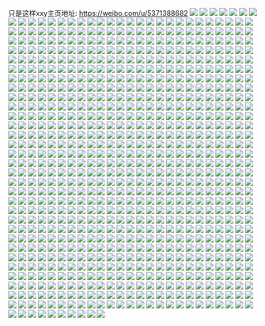 只是这样xxy主页地址: https://weibo.com/u/5371388682 
![](https://wx4.sinaimg.cn/mw2000/005RvNzkly1h8yz8z2016j32c0340e82.jpg) 
![](https://wx4.sinaimg.cn/mw2000/005RvNzkly1h8yz8tajmjj32c0340npd.jpg) 
![](https://wx4.sinaimg.cn/mw2000/005RvNzkly1h8yz8wl3xfj31x92x4b2a.jpg) 
![](https://wx4.sinaimg.cn/mw2000/005RvNzkly1h8yz8qw53zj32bq29jhdt.jpg) 
![](https://wx4.sinaimg.cn/mw2000/005RvNzkly1h8yz8gkhtxj30u0140dsg.jpg) 
![](https://wx4.sinaimg.cn/mw2000/005RvNzkly1h8yz8opfc1j32c0340npf.jpg) 
![](https://wx4.sinaimg.cn/mw2000/005RvNzkly1h8yz8k1ippj324f2m0hdt.jpg) 
![](https://wx4.sinaimg.cn/mw2000/005RvNzkly1h8yz8h7e56j30u0140gyo.jpg) 
![](https://wx4.sinaimg.cn/mw2000/005RvNzkly1h8yz8lz213j32c0340x6p.jpg) 
![](https://wx4.sinaimg.cn/mw2000/005RvNzkly1h8yz8ul267j316o1kw4qp.jpg) 
![](https://wx4.sinaimg.cn/mw2000/005RvNzkly1h8lzjpo2vrj30xc5r8qv6.jpg) 
![](https://wx4.sinaimg.cn/mw2000/005RvNzkly1h8lzjthx07j30xc4xmb2b.jpg) 
![](https://wx4.sinaimg.cn/mw2000/005RvNzkly1h8lzjwvzscj30xc5cfhdu.jpg) 
![](https://wx4.sinaimg.cn/mw2000/005RvNzkly1h8lzk5r26nj30uk7uy1l0.jpg) 
![](https://wx4.sinaimg.cn/mw2000/005RvNzkly1h8lzkbvqhtj316w36chdu.jpg) 
![](https://wx4.sinaimg.cn/mw2000/005RvNzkly1h8lzkh5b9aj30uk6s74qt.jpg) 
![](https://wx4.sinaimg.cn/mw2000/005RvNzkly1h8lzklsd93j30xc4xmkjm.jpg) 
![](https://wx4.sinaimg.cn/mw2000/005RvNzkly1h8lzkpaf2sj32an36cnpe.jpg) 
![](https://wx4.sinaimg.cn/mw2000/005RvNzkly1h8lzkv0j5lj30xc4xmu0z.jpg) 
![](https://wx4.sinaimg.cn/mw2000/005RvNzkly1h8lzjmiesjj30uk5ni4qs.jpg) 
![](https://wx4.sinaimg.cn/mw2000/005RvNzkly1h8lzmjyubnj30zo25611h.jpg) 
![](https://wx4.sinaimg.cn/mw2000/005RvNzkly1h89ikopnyrj317d37ku0x.jpg) 
![](https://wx4.sinaimg.cn/mw2000/005RvNzkly1h89ikro4c9j315o3gku0y.jpg) 
![](https://wx4.sinaimg.cn/mw2000/005RvNzkly1h89ikuj74kj317d37khdu.jpg) 
![](https://wx4.sinaimg.cn/mw2000/005RvNzkly1h89ikwdvetj317d37kqv5.jpg) 
![](https://wx4.sinaimg.cn/mw2000/005RvNzkly1h89ikyanomj317d37k7wi.jpg) 
![](https://wx4.sinaimg.cn/mw2000/005RvNzkly1h89ikmtktlj317d37kkjm.jpg) 
![](https://wx4.sinaimg.cn/mw2000/005RvNzkly1h89il0ail6j317d37k4qr.jpg) 
![](https://wx4.sinaimg.cn/mw2000/005RvNzkly1h89il2vpntj317d37kqv5.jpg) 
![](https://wx4.sinaimg.cn/mw2000/005RvNzkly1h89il5fkh2j317d37knpe.jpg) 
![](https://wx4.sinaimg.cn/mw2000/005RvNzkly1h89il99wxhj32c0340x6r.jpg) 
![](https://wx4.sinaimg.cn/mw2000/005RvNzkly1h83vlmy4hkj33402c0hdv.jpg) 
![](https://wx4.sinaimg.cn/mw2000/005RvNzkly1h83vlntcxaj32c0340npd.jpg) 
![](https://wx4.sinaimg.cn/mw2000/005RvNzkly1h83vlr09gxj32c0340kjn.jpg) 
![](https://wx4.sinaimg.cn/mw2000/005RvNzkly1h83vls4boej33402c01kz.jpg) 
![](https://wx4.sinaimg.cn/mw2000/005RvNzkly1h83vltiipkj32c03404qr.jpg) 
![](https://wx4.sinaimg.cn/mw2000/005RvNzkly1h83vluc7p3j32b235sb2b.jpg) 
![](https://wx4.sinaimg.cn/mw2000/005RvNzkly1h83vlvmh9oj32c0340hdw.jpg) 
![](https://wx4.sinaimg.cn/mw2000/005RvNzkly1h83vlwdfmaj32ud24s4qq.jpg) 
![](https://wx4.sinaimg.cn/mw2000/005RvNzkly1h83vlj9sy9j32c0340x6q.jpg) 
![](https://wx4.sinaimg.cn/mw2000/005RvNzkgy1h81hxuk9c1j32bc334e82.jpg) 
![](https://wx4.sinaimg.cn/mw2000/005RvNzkgy1h81hxwcyotj32bc334x6p.jpg) 
![](https://wx4.sinaimg.cn/mw2000/005RvNzkgy1h81hxxzc25j32bc334b2a.jpg) 
![](https://wx4.sinaimg.cn/mw2000/005RvNzkgy1h81hxylw7hj30zo0k3dmz.jpg) 
![](https://wx4.sinaimg.cn/mw2000/005RvNzkgy1h81hy43vvjj32bc334kjn.jpg) 
![](https://wx4.sinaimg.cn/mw2000/005RvNzkgy1h81hy1w4p5j32bc334npe.jpg) 
![](https://wx4.sinaimg.cn/mw2000/005RvNzkgy1h81hy00mbxj32bc3344qq.jpg) 
![](https://wx4.sinaimg.cn/mw2000/005RvNzkgy1h81hy4zv5yj32c0340kjl.jpg) 
![](https://wx4.sinaimg.cn/mw2000/005RvNzkgy1h7zz15z4aij32c0340npf.jpg) 
![](https://wx4.sinaimg.cn/mw2000/005RvNzkgy1h7zz1vezrqj31j02psu0y.jpg) 
![](https://wx4.sinaimg.cn/mw2000/005RvNzkgy1h7zyxqwfclj32c0340qv6.jpg) 
![](https://wx4.sinaimg.cn/mw2000/005RvNzkgy1h7zz1y62k2j32c0340e81.jpg) 
![](https://wx4.sinaimg.cn/mw2000/005RvNzkgy1h7zz2crt7qj32c0340hdu.jpg) 
![](https://wx4.sinaimg.cn/mw2000/005RvNzkgy1h7zz452k9pj32c0340x6s.jpg) 
![](https://wx4.sinaimg.cn/mw2000/005RvNzkgy1h7zz48jx7fj32c0340e81.jpg) 
![](https://wx4.sinaimg.cn/mw2000/005RvNzkgy1h7zz55c05dj32c02c07wj.jpg) 
![](https://wx4.sinaimg.cn/mw2000/005RvNzkgy1h7zzd4zsrnj32c03401l0.jpg) 
![](https://wx4.sinaimg.cn/mw2000/005RvNzkly1h7z6olh2oij33402c01ky.jpg) 
![](https://wx4.sinaimg.cn/mw2000/005RvNzkly1h7y35lkgiwj31o0280x6q.jpg) 
![](https://wx4.sinaimg.cn/mw2000/005RvNzkly1h7y351nc6nj32c0340hdv.jpg) 
![](https://wx4.sinaimg.cn/mw2000/005RvNzkly1h7y34nk7ckj30lc0sgn9g.jpg) 
![](https://wx4.sinaimg.cn/mw2000/005RvNzkly1h7y34t6yi6j32c0340hdt.jpg) 
![](https://wx4.sinaimg.cn/mw2000/005RvNzkly1h7y35begxrj32d23407wi.jpg) 
![](https://wx4.sinaimg.cn/mw2000/005RvNzkly1h7y35fwjmqj31001bf1jp.jpg) 
![](https://wx4.sinaimg.cn/mw2000/005RvNzkly1h7y35hi35cj33402utb2b.jpg) 
![](https://wx4.sinaimg.cn/mw2000/005RvNzkly1h7y35da5nyj32c0340npd.jpg) 
![](https://wx4.sinaimg.cn/mw2000/005RvNzkly1h7r5zac5xoj30zo0qzwq9.jpg) 
![](https://wx4.sinaimg.cn/mw2000/005RvNzkly1h7ml939h6ej33402c0hdu.jpg) 
![](https://wx4.sinaimg.cn/mw2000/005RvNzkly1h7ml929m29j32c2340qv5.jpg) 
![](https://wx4.sinaimg.cn/mw2000/005RvNzkly1h7ml9e5ddcj32c2340u0y.jpg) 
![](https://wx4.sinaimg.cn/mw2000/005RvNzkly1h7ml95tqkoj33402c0x6q.jpg) 
![](https://wx4.sinaimg.cn/mw2000/005RvNzkly1h7ml99uxzjj32yo2c6u10.jpg) 
![](https://wx4.sinaimg.cn/mw2000/005RvNzkly1h7ml9wrq4gj327h35rx6p.jpg) 
![](https://wx4.sinaimg.cn/mw2000/005RvNzkly1h7ml93y7cpj33402c0hdt.jpg) 
![](https://wx4.sinaimg.cn/mw2000/005RvNzkly1h7ml94rrpxj32c0340x6p.jpg) 
![](https://wx4.sinaimg.cn/mw2000/005RvNzkly1h7ml9d9rw7j32x828o1ky.jpg) 
![](https://wx4.sinaimg.cn/mw2000/005RvNzkly1h7mlad8et0j32c2340b2a.jpg) 
![](https://wx4.sinaimg.cn/mw2000/005RvNzkly1h7mlaet4voj32c0340kjm.jpg) 
![](https://wx4.sinaimg.cn/mw2000/005RvNzkly1h7mlaghe2cj33402c07wj.jpg) 
![](https://wx4.sinaimg.cn/mw2000/005RvNzkly1h7gkji5z47j31qi334kjm.jpg) 
![](https://wx4.sinaimg.cn/mw2000/005RvNzkly1h7gkjk0n8mj3334334nph.jpg) 
![](https://wx4.sinaimg.cn/mw2000/005RvNzkly1h7gkojx5ksj31l636cnpf.jpg) 
![](https://wx4.sinaimg.cn/mw2000/005RvNzkly1h7gkjh3n6cj31401hcgpg.jpg) 
![](https://wx4.sinaimg.cn/mw2000/005RvNzkly1h7gkjoxgcrj32c02c0gyf.jpg) 
![](https://wx4.sinaimg.cn/mw2000/005RvNzkly1h7gkjgr0z5j32bc33449e.jpg) 
![](https://wx4.sinaimg.cn/mw2000/005RvNzkly1h7gkjnv9v7j33342bc7om.jpg) 
![](https://wx4.sinaimg.cn/mw2000/005RvNzkly1h7gkjl2yp8j32bc334k47.jpg) 
![](https://wx4.sinaimg.cn/mw2000/005RvNzkly1h7gkjqd37wj32bc334qez.jpg) 
![](https://wx4.sinaimg.cn/mw2000/005RvNzkly1h7gkjt1mv0j32c02c0e81.jpg) 
![](https://wx4.sinaimg.cn/mw2000/005RvNzkly1h7g80vl5fqj31401o049l.jpg) 
![](https://wx4.sinaimg.cn/mw2000/005RvNzkly1h7g81853s8j31401o0ach.jpg) 
![](https://wx4.sinaimg.cn/mw2000/005RvNzkly1h7g80yfvbzj31401o0tjh.jpg) 
![](https://wx4.sinaimg.cn/mw2000/005RvNzkly1h7g80ztvzoj32bc334kjl.jpg) 
![](https://wx4.sinaimg.cn/mw2000/005RvNzkly1h7g82mp46vj31401o0gvh.jpg) 
![](https://wx4.sinaimg.cn/mw2000/005RvNzkly1h7g80s0u17j31401o0n97.jpg) 
![](https://wx4.sinaimg.cn/mw2000/005RvNzkly1h7g80r93npj32bc334h1g.jpg) 
![](https://wx4.sinaimg.cn/mw2000/005RvNzkly1h7g80t6bk7j31dc0wwavx.jpg) 
![](https://wx4.sinaimg.cn/mw2000/005RvNzkly1h7g80p0w6jj31400u0anb.jpg) 
![](https://wx4.sinaimg.cn/mw2000/005RvNzkly1h7g80uqucbj31dc0wwn4g.jpg) 
![](https://wx4.sinaimg.cn/mw2000/005RvNzkly1h7g82p17gxj32bc334hdv.jpg) 
![](https://wx4.sinaimg.cn/mw2000/005RvNzkly1h78g4bks0mj32c0340x6q.jpg) 
![](https://wx4.sinaimg.cn/mw2000/005RvNzkly1h78g4fuu4gj30u0140jzo.jpg) 
![](https://wx4.sinaimg.cn/mw2000/005RvNzkly1h78g4dcw71j32572vpu0y.jpg) 
![](https://wx4.sinaimg.cn/mw2000/005RvNzkly1h78g47ldkmj31o02807dk.jpg) 
![](https://wx4.sinaimg.cn/mw2000/005RvNzkly1h78g49b7n4j31re2cj44z.jpg) 
![](https://wx4.sinaimg.cn/mw2000/005RvNzkly1h78g4fj0ojj31yx2mkk3z.jpg) 
![](https://wx4.sinaimg.cn/mw2000/005RvNzkly1h73rq3ad77j324836c1l0.jpg) 
![](https://wx4.sinaimg.cn/mw2000/005RvNzkly1h73rs6poa2j34tc37khdt.jpg) 
![](https://wx4.sinaimg.cn/mw2000/005RvNzkly1h73rpjof2zj336c2487ev.jpg) 
![](https://wx4.sinaimg.cn/mw2000/005RvNzkly1h73ro5zqtaj336c248ar8.jpg) 
![](https://wx4.sinaimg.cn/mw2000/005RvNzkly1h73rrhvic2j337k4tc4qq.jpg) 
![](https://wx4.sinaimg.cn/mw2000/005RvNzkly1h73rptq2kcj336c248e6t.jpg) 
![](https://wx4.sinaimg.cn/mw2000/005RvNzkly1h73rnk6wkkj324836ce6m.jpg) 
![](https://wx4.sinaimg.cn/mw2000/005RvNzkly1h73ros3s64j324836c1l1.jpg) 
![](https://wx4.sinaimg.cn/mw2000/005RvNzkly1h73rmxi6y5j324836ckar.jpg) 
![](https://wx4.sinaimg.cn/mw2000/005RvNzkly1h73rqn02usj324836c7va.jpg) 
![](https://wx4.sinaimg.cn/mw2000/005RvNzkly1h73rpa8z3zj336c248wtr.jpg) 
![](https://wx4.sinaimg.cn/mw2000/005RvNzkly1h73rmo7a67j336c248e85.jpg) 
![](https://wx4.sinaimg.cn/mw2000/005RvNzkly1h73rmb8aimj323u35snpe.jpg) 
![](https://wx4.sinaimg.cn/mw2000/005RvNzkly1h6y97xue8uj324936cx6q.jpg) 
![](https://wx4.sinaimg.cn/mw2000/005RvNzkly1h6y981ns81j336c24c7wi.jpg) 
![](https://wx4.sinaimg.cn/mw2000/005RvNzkly1h6y97u79vij324c36c4qq.jpg) 
![](https://wx4.sinaimg.cn/mw2000/005RvNzkly1h6y97hejsgj324c36cnpe.jpg) 
![](https://wx4.sinaimg.cn/mw2000/005RvNzkly1h6y97psan8j324c36ctpq.jpg) 
![](https://wx4.sinaimg.cn/mw2000/005RvNzkly1h6y97m7bfpj324c36c49b.jpg) 
![](https://wx4.sinaimg.cn/mw2000/005RvNzkly1h6y97s6yn9j324c36cnpe.jpg) 
![](https://wx4.sinaimg.cn/mw2000/005RvNzkly1h6y9nad83dj336c2494qs.jpg) 
![](https://wx4.sinaimg.cn/mw2000/005RvNzkly1h6y9dxu4ltj339s26on2u.jpg) 
![](https://wx4.sinaimg.cn/mw2000/005RvNzkgy1h6wwythxw7j31hc1hc1kx.jpg) 
![](https://wx4.sinaimg.cn/mw2000/005RvNzkgy1h6wwyy5dcgj31400qo17m.jpg) 
![](https://wx4.sinaimg.cn/mw2000/005RvNzkgy1h6wwyw9fegj33342bc1l2.jpg) 
![](https://wx4.sinaimg.cn/mw2000/005RvNzkgy1h6u8m8n2nnj31830u045f.jpg) 
![](https://wx4.sinaimg.cn/mw2000/005RvNzkgy1h6u8m81p2vj31400u04af.jpg) 
![](https://wx4.sinaimg.cn/mw2000/005RvNzkgy1h6u8m95sjfj30u0183jsb.jpg) 
![](https://wx4.sinaimg.cn/mw2000/005RvNzkgy1h6u8m9l8atj30u0183wfv.jpg) 
![](https://wx4.sinaimg.cn/mw2000/005RvNzkgy1h6u8ma9bljj30u01830tu.jpg) 
![](https://wx4.sinaimg.cn/mw2000/005RvNzkgy1h6u8maobt6j30u0140dl8.jpg) 
![](https://wx4.sinaimg.cn/mw2000/005RvNzkly1h6noj3lx2mj30xc3ooqqu.jpg) 
![](https://wx4.sinaimg.cn/mw2000/005RvNzkly1h6noj1bf5lj30xc483e83.jpg) 
![](https://wx4.sinaimg.cn/mw2000/005RvNzkly1h6nojab3q0j30uk5nqx6q.jpg) 
![](https://wx4.sinaimg.cn/mw2000/005RvNzkly1h6noj5qzvcj31wk2uwqv5.jpg) 
![](https://wx4.sinaimg.cn/mw2000/005RvNzkly1h6nojgvp0bj32c03401l1.jpg) 
![](https://wx4.sinaimg.cn/mw2000/005RvNzkly1h6noj6iwkbj31sc2ds0vd.jpg) 
![](https://wx4.sinaimg.cn/mw2000/005RvNzkly1h6noj4ia34j31400mijyr.jpg) 
![](https://wx4.sinaimg.cn/mw2000/005RvNzkly1h6noj7gw42j320830cgyn.jpg) 
![](https://wx4.sinaimg.cn/mw2000/005RvNzkly1h6nojdbjqnj30xc4ech54.jpg) 
![](https://wx4.sinaimg.cn/mw2000/005RvNzkgy1h6mg1s39nzj32c0340npi.jpg) 
![](https://wx4.sinaimg.cn/mw2000/005RvNzkgy1h6mg1w5gr2j32c0340u10.jpg) 
![](https://wx4.sinaimg.cn/mw2000/005RvNzkgy1h6mg20hyfmj32c03401l2.jpg) 
![](https://wx4.sinaimg.cn/mw2000/005RvNzkgy1h6mg24cfo4j32c0340kjo.jpg) 
![](https://wx4.sinaimg.cn/mw2000/005RvNzkgy1h6mg292v2jj32c0340ajo.jpg) 
![](https://wx4.sinaimg.cn/mw2000/005RvNzkgy1h6mg2dkvsbj32482tn7wm.jpg) 
![](https://wx4.sinaimg.cn/mw2000/005RvNzkgy1h6mg1mys3kj31uw2h8hdu.jpg) 
![](https://wx4.sinaimg.cn/mw2000/005RvNzkgy1h6mg2h7cuoj32c03407jh.jpg) 
![](https://wx4.sinaimg.cn/mw2000/005RvNzkgy1h6mg2ka5zxj31qi2bd1ky.jpg) 
![](https://wx4.sinaimg.cn/mw2000/005RvNzkly1h61y1ikmjqj30u0140qai.jpg) 
![](https://wx4.sinaimg.cn/mw2000/005RvNzkly1h61y1mx38ij32c03404qt.jpg) 
![](https://wx4.sinaimg.cn/mw2000/005RvNzkly1h61y1q5yktj32c03407wh.jpg) 
![](https://wx4.sinaimg.cn/mw2000/005RvNzkly1h61y1i0kevj32c0340b2a.jpg) 
![](https://wx4.sinaimg.cn/mw2000/005RvNzkly1h61y1j50soj30u0140alv.jpg) 
![](https://wx4.sinaimg.cn/mw2000/005RvNzkly1h61y1exw5ij32c03404qq.jpg) 
![](https://wx4.sinaimg.cn/mw2000/005RvNzkly1h61y1jrfx2j30u01403zp.jpg) 
![](https://wx4.sinaimg.cn/mw2000/005RvNzkly1h61y1jhrovj30u0140aaz.jpg) 
![](https://wx4.sinaimg.cn/mw2000/005RvNzkly1h61y1dmrexj32c0340hdu.jpg) 
![](https://wx4.sinaimg.cn/mw2000/005RvNzkly1h4ym3iyk6wj32bc3341ky.jpg) 
![](https://wx4.sinaimg.cn/mw2000/005RvNzkly1h4ym3pdlw9j30xc66ex6p.jpg) 
![](https://wx4.sinaimg.cn/mw2000/005RvNzkly1h4ym3lr0dyj30xc40cb2a.jpg) 
![](https://wx4.sinaimg.cn/mw2000/005RvNzkly1h4ym3i0k6ij30xc35we82.jpg) 
![](https://wx4.sinaimg.cn/mw2000/005RvNzkly1h4jgyn860rj30xc4xsb2c.jpg) 
![](https://wx4.sinaimg.cn/mw2000/005RvNzkly1h4jgyom123j30xc3pc4qq.jpg) 
![](https://wx4.sinaimg.cn/mw2000/005RvNzkly1h4jgypxegkj30xc446kjl.jpg) 
![](https://wx4.sinaimg.cn/mw2000/005RvNzkly1h4jgyl0vtqj315o335hdu.jpg) 
![](https://wx4.sinaimg.cn/mw2000/005RvNzkly1h4jgyra6k3j30xc3pcx6p.jpg) 
![](https://wx4.sinaimg.cn/mw2000/005RvNzkly1h4jgz06ey8j32c0340kjn.jpg) 
![](https://wx4.sinaimg.cn/mw2000/005RvNzkly1h4jgzay4iej32c0340b2b.jpg) 
![](https://wx4.sinaimg.cn/mw2000/005RvNzkly1h4jgzc3xn0j31j02pshd4.jpg) 
![](https://wx4.sinaimg.cn/mw2000/005RvNzkly1h4jgzdkh9oj32c02a07wi.jpg) 
![](https://wx4.sinaimg.cn/mw2000/005RvNzkly1h3y8c6dg1qj32bc334kjo.jpg) 
![](https://wx4.sinaimg.cn/mw2000/005RvNzkly1h3y8c85d31j30u0140tgb.jpg) 
![](https://wx4.sinaimg.cn/mw2000/005RvNzkly1h3y8fwr0fpj3334334u0z.jpg) 
![](https://wx4.sinaimg.cn/mw2000/005RvNzkly1h3y8c77fo9j31o0280k9q.jpg) 
![](https://wx4.sinaimg.cn/mw2000/005RvNzkly1h3y8c6wqqij31o01o04fc.jpg) 
![](https://wx4.sinaimg.cn/mw2000/005RvNzkly1h3y8c4zkq7j31c517f4ke.jpg) 
![](https://wx4.sinaimg.cn/mw2000/005RvNzkly1h3y8c7i0vaj30u01hc11q.jpg) 
![](https://wx4.sinaimg.cn/mw2000/005RvNzkly1h3y84xmzbkj32c03404qr.jpg) 
![](https://wx4.sinaimg.cn/mw2000/005RvNzkly1h3y84vkidaj32c0340x6p.jpg) 
![](https://wx4.sinaimg.cn/mw2000/005RvNzkly1h3y84vyf3ij30u0140jzz.jpg) 
![](https://wx4.sinaimg.cn/mw2000/005RvNzkly1h3y84wqmzgj32c02c0e82.jpg) 
![](https://wx4.sinaimg.cn/mw2000/005RvNzkly1h3pbe0qoq7j31c517f4ke.jpg) 
![](https://wx4.sinaimg.cn/mw2000/005RvNzkly1h3eke8mjkvj32c0340u0x.jpg) 
![](https://wx4.sinaimg.cn/mw2000/005RvNzkly1h3ekebe3phj32c02c0hdu.jpg) 
![](https://wx4.sinaimg.cn/mw2000/005RvNzkly1h3ekedwalpj32c02c0qv6.jpg) 
![](https://wx4.sinaimg.cn/mw2000/005RvNzkly1h3ekeehehqj32bx2tr1kx.jpg) 
![](https://wx4.sinaimg.cn/mw2000/005RvNzkly1h3ekef7iqgj32c02c01kx.jpg) 
![](https://wx4.sinaimg.cn/mw2000/005RvNzkly1h2vdv5e6ywj32c0340e83.jpg) 
![](https://wx4.sinaimg.cn/mw2000/005RvNzkly1h2vdv7y82nj32c03401kz.jpg) 
![](https://wx4.sinaimg.cn/mw2000/005RvNzkly1h2vdv3jt1qj32c0340hdu.jpg) 
![](https://wx4.sinaimg.cn/mw2000/005RvNzkly1h2vdv977ybj32412orkjm.jpg) 
![](https://wx4.sinaimg.cn/mw2000/005RvNzkly1h2vdvca5baj32c0340kjn.jpg) 
![](https://wx4.sinaimg.cn/mw2000/005RvNzkly1h2vdv6i5x2j32c0340hdt.jpg) 
![](https://wx4.sinaimg.cn/mw2000/005RvNzkly1h2vdva52bkj32582wx1ky.jpg) 
![](https://wx4.sinaimg.cn/mw2000/005RvNzkly1h0xmyi5ligj31o02801kx.jpg) 
![](https://wx4.sinaimg.cn/mw2000/005RvNzkly1h0xmyhev8gj31o0280hdt.jpg) 
![](https://wx4.sinaimg.cn/mw2000/005RvNzkly1h0xmyijxglj31o0280hdp.jpg) 
![](https://wx4.sinaimg.cn/mw2000/005RvNzkly1h0jsdho5jxj30mi0u049z.jpg) 
![](https://wx4.sinaimg.cn/mw2000/005RvNzkly1h0jsdismirj31o0280hdt.jpg) 
![](https://wx4.sinaimg.cn/mw2000/005RvNzkly1h0jsf9jhfzj30mi0u0akp.jpg) 
![](https://wx4.sinaimg.cn/mw2000/005RvNzkly1gz2fn39xvzj30yi1a07dd.jpg) 
![](https://wx4.sinaimg.cn/mw2000/005RvNzkly1gz2fn318puj30hp0letc1.jpg) 
![](https://wx4.sinaimg.cn/mw2000/005RvNzkly1gz1yks53lzj32c0340b2a.jpg) 
![](https://wx4.sinaimg.cn/mw2000/005RvNzkly1gz1ykjiedhj32c0340u0x.jpg) 
![](https://wx4.sinaimg.cn/mw2000/005RvNzkly1gz1yktjn2wj32c0340qv7.jpg) 
![](https://wx4.sinaimg.cn/mw2000/005RvNzkly1gz1ykl0nr4j32c0340qv5.jpg) 
![](https://wx4.sinaimg.cn/mw2000/005RvNzkly1gz1yknfikej320x2p8npe.jpg) 
![](https://wx4.sinaimg.cn/mw2000/005RvNzkly1gz1ykq4eqcj32c0340hdv.jpg) 
![](https://wx4.sinaimg.cn/mw2000/005RvNzkly1gz1eugvcf5j30yc0spn0t.jpg) 
![](https://wx4.sinaimg.cn/mw2000/005RvNzkly1gyo11mk2ppj31g31xgu0x.jpg) 
![](https://wx4.sinaimg.cn/mw2000/005RvNzkly1gyo11o80g3j31vq2ia7wi.jpg) 
![](https://wx4.sinaimg.cn/mw2000/005RvNzkly1gyo11qpl8yj31pg29yu0y.jpg) 
![](https://wx4.sinaimg.cn/mw2000/005RvNzkly1gyo11rktmej329w29wx6p.jpg) 
![](https://wx4.sinaimg.cn/mw2000/005RvNzkly1gyo11sd4bvj32c01r0hdu.jpg) 
![](https://wx4.sinaimg.cn/mw2000/005RvNzkly1gyo11l399kj31hq1hqtz0.jpg) 
![](https://wx4.sinaimg.cn/mw2000/005RvNzkly1gyo11t6vqfj32c03401ky.jpg) 
![](https://wx4.sinaimg.cn/mw2000/005RvNzkly1gyo11ttsp8j323g23ghdt.jpg) 
![](https://wx4.sinaimg.cn/mw2000/005RvNzkly1gyo11vemp3j31my26lhdt.jpg) 
![](https://wx4.sinaimg.cn/mw2000/005RvNzkly1gyi50jvm7ij32c02c0npd.jpg) 
![](https://wx4.sinaimg.cn/mw2000/005RvNzkly1gy7uarq14rj32bb332hdu.jpg) 
![](https://wx4.sinaimg.cn/mw2000/005RvNzkly1gy7uaktcwkj32bc2bckjm.jpg) 
![](https://wx4.sinaimg.cn/mw2000/005RvNzkly1gy7uau256tj30uk4o2b2a.jpg) 
![](https://wx4.sinaimg.cn/mw2000/005RvNzkly1gy7uav3mlyj315o2hn7wh.jpg) 
![](https://wx4.sinaimg.cn/mw2000/005RvNzkly1gxzpohdri2j32c03407wi.jpg) 
![](https://wx4.sinaimg.cn/mw2000/005RvNzkly1gxzpomuyupj32c0340b2a.jpg) 
![](https://wx4.sinaimg.cn/mw2000/005RvNzkly1gxzpoiud2sj32c03401kx.jpg) 
![](https://wx4.sinaimg.cn/mw2000/005RvNzkly1gxzpofvpstj312r1fok61.jpg) 
![](https://wx4.sinaimg.cn/mw2000/005RvNzkly1gxzppc9099j322o340qv5.jpg) 
![](https://wx4.sinaimg.cn/mw2000/005RvNzkly1gxzpojudd9j324e2tvnpd.jpg) 
![](https://wx4.sinaimg.cn/mw2000/005RvNzkly1gxzpp9nt4aj32c0340qv7.jpg) 
![](https://wx4.sinaimg.cn/mw2000/005RvNzkly1gxzpol5b73j30u0140k1q.jpg) 
![](https://wx4.sinaimg.cn/mw2000/005RvNzkly1gxzppb6ql1j31yc2xhb2a.jpg) 
![](https://wx4.sinaimg.cn/mw2000/005RvNzkly1gxlvzk0nwpj32c0340b2a.jpg) 
![](https://wx4.sinaimg.cn/mw2000/005RvNzkly1gxlvzwpcmhj32c0340b2a.jpg) 
![](https://wx4.sinaimg.cn/mw2000/005RvNzkly1gxlvz8fb60j30u01hc12m.jpg) 
![](https://wx4.sinaimg.cn/mw2000/005RvNzkly1gx6gucoap8j32c0340e82.jpg) 
![](https://wx4.sinaimg.cn/mw2000/005RvNzkly1gwy356gglyj30u00yetlh.jpg) 
![](https://wx4.sinaimg.cn/mw2000/005RvNzkly1gwnnmmi06mj32c03407wj.jpg) 
![](https://wx4.sinaimg.cn/mw2000/005RvNzkly1gwnnmqokt7j32c03407wj.jpg) 
![](https://wx4.sinaimg.cn/mw2000/005RvNzkly1gwnnlhg264j31j02psu0x.jpg) 
![](https://wx4.sinaimg.cn/mw2000/005RvNzkly1gwnnlshhdwj32c0340kjm.jpg) 
![](https://wx4.sinaimg.cn/mw2000/005RvNzkly1gwnnlxz4fbj32c0340u0x.jpg) 
![](https://wx4.sinaimg.cn/mw2000/005RvNzkly1gwnnmu2xmoj32c0340qv6.jpg) 
![](https://wx4.sinaimg.cn/mw2000/005RvNzkly1gwnnm0iq99j32c0340hdt.jpg) 
![](https://wx4.sinaimg.cn/mw2000/005RvNzkly1gwnnm32o07j31j02ah1ky.jpg) 
![](https://wx4.sinaimg.cn/mw2000/005RvNzkly1gwnnm3q45sj30w616wwog.jpg) 
![](https://wx4.sinaimg.cn/mw2000/005RvNzkly1gwnnm4mcxnj30u0140n6b.jpg) 
![](https://wx4.sinaimg.cn/mw2000/005RvNzkly1gwnnm7t95pj32c0340b2a.jpg) 
![](https://wx4.sinaimg.cn/mw2000/005RvNzkly1gwnnmb1alaj32c0340e82.jpg) 
![](https://wx4.sinaimg.cn/mw2000/005RvNzkly1gwnnmd5304j32c03401ky.jpg) 
![](https://wx4.sinaimg.cn/mw2000/005RvNzkly1gwnnmfpuomj32c0340npe.jpg) 
![](https://wx4.sinaimg.cn/mw2000/005RvNzkly1gwnnmhuj7kj31sc2dsqv6.jpg) 
![](https://wx4.sinaimg.cn/mw2000/005RvNzkly1gwintn59fuj32c0340kjm.jpg) 
![](https://wx4.sinaimg.cn/mw2000/005RvNzkly1gwinsz53b0j32c02c0e82.jpg) 
![](https://wx4.sinaimg.cn/mw2000/005RvNzkly1gwgt5l18n3j30zo0qqwp2.jpg) 
![](https://wx4.sinaimg.cn/mw2000/005RvNzkly1gwgsmtaettj30k00zkacc.jpg) 
![](https://wx4.sinaimg.cn/mw2000/005RvNzkly1gwgsn1r413j30zk0k0wgv.jpg) 
![](https://wx4.sinaimg.cn/mw2000/005RvNzkly1gwb1h1w444j32c0340u0x.jpg) 
![](https://wx4.sinaimg.cn/mw2000/005RvNzkly1gwairwjxygj30u00kin0a.jpg) 
![](https://wx4.sinaimg.cn/mw2000/005RvNzkly1gw9zkwrqspj30u00w6apb.jpg) 
![](https://wx4.sinaimg.cn/mw2000/005RvNzkly1gw9zkxpkj7j32c0340npd.jpg) 
![](https://wx4.sinaimg.cn/mw2000/005RvNzkly1gw7lakjj1pj32c0340kjm.jpg) 
![](https://wx4.sinaimg.cn/mw2000/005RvNzkly1gw7lalv65oj32c0340qv6.jpg) 
![](https://wx4.sinaimg.cn/mw2000/005RvNzkly1gw7lb3fomqj30k00zkdhu.jpg) 
![](https://wx4.sinaimg.cn/mw2000/005RvNzkly1gw1zazoegqj32c0340b2a.jpg) 
![](https://wx4.sinaimg.cn/mw2000/005RvNzkly1gw0nm6xe9rj32c03401ky.jpg) 
![](https://wx4.sinaimg.cn/mw2000/005RvNzkly1gvzmtvqo48j32c0340u0x.jpg) 
![](https://wx4.sinaimg.cn/mw2000/005RvNzkly1gvjme9xtvxj62c0340npd02.jpg) 
![](https://wx4.sinaimg.cn/mw2000/005RvNzkly1gvjmeca8ahj61hc1z5e8102.jpg) 
![](https://wx4.sinaimg.cn/mw2000/005RvNzkly1gvjmee0sj3j62bc334x6q02.jpg) 
![](https://wx4.sinaimg.cn/mw2000/005RvNzkly1gvjmeeygrnj62bc334u0y02.jpg) 
![](https://wx4.sinaimg.cn/mw2000/005RvNzkly1gvjmeg5p9fj62bc334hdu02.jpg) 
![](https://wx4.sinaimg.cn/mw2000/005RvNzkly1gvjmeh1fipj62c0340npe02.jpg) 
![](https://wx4.sinaimg.cn/mw2000/005RvNzkly1gvjmeiofb1j62bc3347wk02.jpg) 
![](https://wx4.sinaimg.cn/mw2000/005RvNzkly1gvjmeju9gmj62bc334b2b02.jpg) 
![](https://wx4.sinaimg.cn/mw2000/005RvNzkly1gvjmekfhl0j62bc334x6p02.jpg) 
![](https://wx4.sinaimg.cn/mw2000/005RvNzkly1gvjmel4gfej61903c0e8102.jpg) 
![](https://wx4.sinaimg.cn/mw2000/005RvNzkly1gvjmem1iirj62bc334x6q02.jpg) 
![](https://wx4.sinaimg.cn/mw2000/005RvNzkly1gvjmenf7mpj62bc334u0z02.jpg) 
![](https://wx4.sinaimg.cn/mw2000/005RvNzkly1gvjmeoq9p1j62c0340b2a02.jpg) 
![](https://wx4.sinaimg.cn/mw2000/005RvNzkly1gvjmepuyldj62c0340b2a02.jpg) 
![](https://wx4.sinaimg.cn/mw2000/005RvNzkly1gvjmeqxbaxj62c0340b2a02.jpg) 
![](https://wx4.sinaimg.cn/mw2000/005RvNzkly1gvg3n86ss1j61w82oxnpf02.jpg) 
![](https://wx4.sinaimg.cn/mw2000/005RvNzkly1gvg3nawyhlj62bz2twx6s02.jpg) 
![](https://wx4.sinaimg.cn/mw2000/005RvNzkly1gvg3n6pgnkj625t2crqv702.jpg) 
![](https://wx4.sinaimg.cn/mw2000/005RvNzkly1gvg3nbww5dj61jk27z4qq02.jpg) 
![](https://wx4.sinaimg.cn/mw2000/005RvNzkly1gvg3ncy1ujj61l52ffe8202.jpg) 
![](https://wx4.sinaimg.cn/mw2000/005RvNzkly1gvg3nemwgoj62c037aqv902.jpg) 
![](https://wx4.sinaimg.cn/mw2000/005RvNzkly1gvg3nghnp6j62c0340nph02.jpg) 
![](https://wx4.sinaimg.cn/mw2000/005RvNzkly1guwfj7zi9hj62c0340hdt02.jpg) 
![](https://wx4.sinaimg.cn/mw2000/005RvNzkly1guwfj9frj5j62c0340e8102.jpg) 
![](https://wx4.sinaimg.cn/mw2000/005RvNzkly1gurk5ns7h2j628v2omnpd02.jpg) 
![](https://wx4.sinaimg.cn/mw2000/005RvNzkly1gurk5ocr1yj61pz29v7mt02.jpg) 
![](https://wx4.sinaimg.cn/mw2000/005RvNzkly1gurk5ovhgej627d2h2qux02.jpg) 
![](https://wx4.sinaimg.cn/mw2000/005RvNzkly1gurk5pkq2gj61nn1y1hdt02.jpg) 
![](https://wx4.sinaimg.cn/mw2000/005RvNzkly1gurk5qjrkuj622s2s64qr02.jpg) 
![](https://wx4.sinaimg.cn/mw2000/005RvNzkly1gurk5r0tmpj61yu2e6ayc02.jpg) 
![](https://wx4.sinaimg.cn/mw2000/005RvNzkly1gurk5rseygj622l27db2a02.jpg) 
![](https://wx4.sinaimg.cn/mw2000/005RvNzkly1gurk5se8rvj61h21g71kx02.jpg) 
![](https://wx4.sinaimg.cn/mw2000/005RvNzkly1gurk5t3nnzj625h2q8b2a02.jpg) 
![](https://wx4.sinaimg.cn/mw2000/005RvNzkly1gurk5n4o9lj62c0340b2a02.jpg) 
![](https://wx4.sinaimg.cn/mw2000/005RvNzkly1gurk5u9821j627d26fhdt02.jpg) 
![](https://wx4.sinaimg.cn/mw2000/005RvNzkly1gurk5uvkcwj61vi2cqkjl02.jpg) 
![](https://wx4.sinaimg.cn/mw2000/005RvNzkly1gurk5vo64jj61yn2blnpd02.jpg) 
![](https://wx4.sinaimg.cn/mw2000/005RvNzkly1gurk5w7y06j6223222qv502.jpg) 
![](https://wx4.sinaimg.cn/mw2000/005RvNzkly1gurk5wxi28j62c03407wi02.jpg) 
![](https://wx4.sinaimg.cn/mw2000/005RvNzkly1gurk5ylrn5j62c0340hdu02.jpg) 
![](https://wx4.sinaimg.cn/mw2000/005RvNzkly1gurk60ef70j62c0340npe02.jpg) 
![](https://wx4.sinaimg.cn/mw2000/005RvNzkly1gurk61rbr1j62c0340npf02.jpg) 
![](https://wx4.sinaimg.cn/mw2000/005RvNzkly1gul23o170zj62bz1t4npd02.jpg) 
![](https://wx4.sinaimg.cn/mw2000/005RvNzkly1gu2puzrzk8j32c0340qv5.jpg) 
![](https://wx4.sinaimg.cn/mw2000/005RvNzkly1gu2puv1m7lj32c0340b29.jpg) 
![](https://wx4.sinaimg.cn/mw2000/005RvNzkly1gu2puwn369j32c03404qr.jpg) 
![](https://wx4.sinaimg.cn/mw2000/005RvNzkly1gu2puyydl8j32c03404qs.jpg) 
![](https://wx4.sinaimg.cn/mw2000/005RvNzkly1gu2pv3ze11j32bk340qv7.jpg) 
![](https://wx4.sinaimg.cn/mw2000/005RvNzkly1gu2puuckvqj32c0340kjm.jpg) 
![](https://wx4.sinaimg.cn/mw2000/005RvNzkly1gu2pv16u65j32c0340e81.jpg) 
![](https://wx4.sinaimg.cn/mw2000/005RvNzkly1gu2pv6rzuzj32pt245u0x.jpg) 
![](https://wx4.sinaimg.cn/mw2000/005RvNzkly1gu2pv5j2ppj33402c04qq.jpg) 
![](https://wx4.sinaimg.cn/mw2000/005RvNzkly1gu2pv91tx6j325p2lde82.jpg) 
![](https://wx4.sinaimg.cn/mw2000/005RvNzkly1gu2pv7w6epj32c0340hdu.jpg) 
![](https://wx4.sinaimg.cn/mw2000/005RvNzkly1gtvtauju7vj30z31as1kx.jpg) 
![](https://wx4.sinaimg.cn/mw2000/005RvNzkly1gtvtat28nyj31jf21whdt.jpg) 
![](https://wx4.sinaimg.cn/mw2000/005RvNzkly1gtvtapscecj316e1kj1kx.jpg) 
![](https://wx4.sinaimg.cn/mw2000/005RvNzkly1gtvtbo34h4j31kp23lhdu.jpg) 
![](https://wx4.sinaimg.cn/mw2000/005RvNzkly1gtvtbh0zxlj32bc334x6p.jpg) 
![](https://wx4.sinaimg.cn/mw2000/005RvNzkly1gtvtariug8j31kv23ue81.jpg) 
![](https://wx4.sinaimg.cn/mw2000/005RvNzkly1gtvtbevr16j32bc334x6q.jpg) 
![](https://wx4.sinaimg.cn/mw2000/005RvNzkly1gtvtb3mqc9j32bc334npe.jpg) 
![](https://wx4.sinaimg.cn/mw2000/005RvNzkly1gtvtb5223ij32bc334u0y.jpg) 
![](https://wx4.sinaimg.cn/mw2000/005RvNzkly1gtvtb6ufluj32bc334qv6.jpg) 
![](https://wx4.sinaimg.cn/mw2000/005RvNzkly1gtvtbk3vo5j32bc334kjm.jpg) 
![](https://wx4.sinaimg.cn/mw2000/005RvNzkly1gtvtb81rj4j32bc334b2a.jpg) 
![](https://wx4.sinaimg.cn/mw2000/005RvNzkly1gtvtaysw1fj32c0340hdv.jpg) 
![](https://wx4.sinaimg.cn/mw2000/005RvNzkly1gtvtb2aixmj32bc334x6q.jpg) 
![](https://wx4.sinaimg.cn/mw2000/005RvNzkly1gtt35wcrq9j30ts0u1wm5.jpg) 
![](https://wx4.sinaimg.cn/mw2000/005RvNzkly1gtf9kina2oj30u0140445.jpg) 
![](https://wx4.sinaimg.cn/mw2000/005RvNzkly1gtf9kj0j44j30u0140n22.jpg) 
![](https://wx4.sinaimg.cn/mw2000/005RvNzkly1gt7lkuxmw5j32c0340b2a.jpg) 
![](https://wx4.sinaimg.cn/mw2000/005RvNzkly1gt7lkxpodpj31hi1xr1ky.jpg) 
![](https://wx4.sinaimg.cn/mw2000/005RvNzkly1gt7lkzxwssj32c0340x6q.jpg) 
![](https://wx4.sinaimg.cn/mw2000/005RvNzkly1gt7lksp4ixj32c0340hdu.jpg) 
![](https://wx4.sinaimg.cn/mw2000/005RvNzkly1gt7ll2gjzqj32c0340qv7.jpg) 
![](https://wx4.sinaimg.cn/mw2000/005RvNzkly1gt7ll4skf5j32c0340qv6.jpg) 
![](https://wx4.sinaimg.cn/mw2000/005RvNzkly1gt7ll6qinej32c0340x6q.jpg) 
![](https://wx4.sinaimg.cn/mw2000/005RvNzkly1gt7ll74otsj30u013z78e.jpg) 
![](https://wx4.sinaimg.cn/mw2000/005RvNzkly1gt7ll9q13yj32bc334qv7.jpg) 
![](https://wx4.sinaimg.cn/mw2000/005RvNzkly1gt7llbzxroj32022dz7wi.jpg) 
![](https://wx4.sinaimg.cn/mw2000/005RvNzkly1gt7lleqi6mj31z53331kz.jpg) 
![](https://wx4.sinaimg.cn/mw2000/005RvNzkly1gt4ylqd0cyj32c0340b29.jpg) 
![](https://wx4.sinaimg.cn/mw2000/005RvNzkly1gt4ylsc8srj33402c0b29.jpg) 
![](https://wx4.sinaimg.cn/mw2000/005RvNzkly1gt1rzvua74j31e319z1kx.jpg) 
![](https://wx4.sinaimg.cn/mw2000/005RvNzkly1gt1rzx41cij31t51t5kjm.jpg) 
![](https://wx4.sinaimg.cn/mw2000/005RvNzkly1gt1rzyhuqvj31w81w8hdt.jpg) 
![](https://wx4.sinaimg.cn/mw2000/005RvNzkly1gt1s00dnumj31c61dh7wh.jpg) 
![](https://wx4.sinaimg.cn/mw2000/005RvNzkly1gt1rzv3r63j31rm23nb29.jpg) 
![](https://wx4.sinaimg.cn/mw2000/005RvNzkly1gt1s02th30j31s02dcb29.jpg) 
![](https://wx4.sinaimg.cn/mw2000/005RvNzkly1gt0h9lakohj32c0340hdt.jpg) 
![](https://wx4.sinaimg.cn/mw2000/005RvNzkly1gt0h9oo4oij32c0340x6p.jpg) 
![](https://wx4.sinaimg.cn/mw2000/005RvNzkly1gt0h9mo2w6j32c0340npd.jpg) 
![](https://wx4.sinaimg.cn/mw2000/005RvNzkly1gt0h9jwallj33402c0e83.jpg) 
![](https://wx4.sinaimg.cn/mw2000/005RvNzkly1gs8r31p92zj32c0340hbt.jpg) 
![](https://wx4.sinaimg.cn/mw2000/005RvNzkly1gs8r303uaoj32c0340b2a.jpg) 
![](https://wx4.sinaimg.cn/mw2000/005RvNzkly1gs8r3ibmesj317i0tw7wi.jpg) 
![](https://wx4.sinaimg.cn/mw2000/005RvNzkly1grtl6sp7dij30u00w2qm9.jpg) 
![](https://wx4.sinaimg.cn/mw2000/005RvNzkly1grp3fh57enj30wq0pjnje.jpg) 
![](https://wx4.sinaimg.cn/mw2000/005RvNzkly1grmvkyoiq8j30zo0fc0uj.jpg) 
![](https://wx4.sinaimg.cn/mw2000/005RvNzkly1grmpr8vvusj30ay0ayjs6.jpg) 
![](https://wx4.sinaimg.cn/mw2000/005RvNzkly1grdn9jg5noj32c0340e83.jpg) 
![](https://wx4.sinaimg.cn/mw2000/005RvNzkly1grdn9k5i21j30u00yeno1.jpg) 
![](https://wx4.sinaimg.cn/mw2000/005RvNzkly1gr7q2x64l6j33402c0b2a.jpg) 
![](https://wx4.sinaimg.cn/mw2000/005RvNzkly1gr7q31rvsej30u0140tpj.jpg) 
![](https://wx4.sinaimg.cn/mw2000/005RvNzkly1gr7q2q8xgpj33402c07wi.jpg) 
![](https://wx4.sinaimg.cn/mw2000/005RvNzkly1gr7q30xg1oj33402c0b2a.jpg) 
![](https://wx4.sinaimg.cn/mw2000/005RvNzkly1gr7q32br70j30mr103k0v.jpg) 
![](https://wx4.sinaimg.cn/mw2000/005RvNzkly1gr7q2qwfwxj315w0zok17.jpg) 
![](https://wx4.sinaimg.cn/mw2000/005RvNzkly1gr7q2vogomj32c0340b2b.jpg) 
![](https://wx4.sinaimg.cn/mw2000/005RvNzkly1gr7q2tgiinj30zo1b511y.jpg) 
![](https://wx4.sinaimg.cn/mw2000/005RvNzkly1gr7q2ss4nej32c037fkjm.jpg) 
![](https://wx4.sinaimg.cn/mw2000/005RvNzkly1gr7q2olt9uj32c03401ky.jpg) 
![](https://wx4.sinaimg.cn/mw2000/005RvNzkly1gqymaofzdvj32c03407wi.jpg) 
![](https://wx4.sinaimg.cn/mw2000/005RvNzkly1gqymauhjt3j32c03404qq.jpg) 
![](https://wx4.sinaimg.cn/mw2000/005RvNzkly1gqymarpe3hj32c02c07wi.jpg) 
![](https://wx4.sinaimg.cn/mw2000/005RvNzkly1gqymaw53i4j32c03404ox.jpg) 
![](https://wx4.sinaimg.cn/mw2000/005RvNzkly1gqx5sc192lj33402c01kz.jpg) 
![](https://wx4.sinaimg.cn/mw2000/005RvNzkly1gqpt2z3551j32c0340npd.jpg) 
![](https://wx4.sinaimg.cn/mw2000/005RvNzkly1gqo1a9kfi6j31o0280hdu.jpg) 
![](https://wx4.sinaimg.cn/mw2000/005RvNzkly1gqo1adqvfpj31o0280u0y.jpg) 
![](https://wx4.sinaimg.cn/mw2000/005RvNzkly1gqo1a6aq63j31sc2dsx6r.jpg) 
![](https://wx4.sinaimg.cn/mw2000/005RvNzkly1gqo1aidpocj31sc2dsu0z.jpg) 
![](https://wx4.sinaimg.cn/mw2000/005RvNzkly1gqnlcl3um7j30zo256nc6.jpg) 
![](https://wx4.sinaimg.cn/mw2000/005RvNzkly1gqkosz82u0j31sc2ds1kx.jpg) 
![](https://wx4.sinaimg.cn/mw2000/005RvNzkly1gqkot05ndij31sc2ds7wh.jpg) 
![](https://wx4.sinaimg.cn/mw2000/005RvNzkly1gqkosk1qkbj32c0340qv7.jpg) 
![](https://wx4.sinaimg.cn/mw2000/005RvNzkly1gqkosm5rpnj30rt1y8h8g.jpg) 
![](https://wx4.sinaimg.cn/mw2000/005RvNzkly1gqkot1f9n8j30rt2241in.jpg) 
![](https://wx4.sinaimg.cn/mw2000/005RvNzkly1gqkosolxw7j30rt224kgz.jpg) 
![](https://wx4.sinaimg.cn/mw2000/005RvNzkly1gqkosul7voj30u0132jy6.jpg) 
![](https://wx4.sinaimg.cn/mw2000/005RvNzkly1gqkosxprl6j32by2v47wj.jpg) 
![](https://wx4.sinaimg.cn/mw2000/005RvNzkly1gqkostz590j32bc3347wi.jpg) 
![](https://wx4.sinaimg.cn/mw2000/005RvNzkly1gq3algrhg2j30ku0rsjvk.jpg) 
![](https://wx4.sinaimg.cn/mw2000/005RvNzkly1gq3alhawz5j30ku0rsdjk.jpg) 
![](https://wx4.sinaimg.cn/mw2000/005RvNzkly1gq3ali7dxsj30ku0rs0vz.jpg) 
![](https://wx4.sinaimg.cn/mw2000/005RvNzkly1gq3aljwo8dj31o0280npd.jpg) 
![](https://wx4.sinaimg.cn/mw2000/005RvNzkly1gq3alhtdzej30rs0kutd4.jpg) 
![](https://wx4.sinaimg.cn/mw2000/005RvNzkly1gq3alg7q5oj30ku0rswhn.jpg) 
![](https://wx4.sinaimg.cn/mw2000/005RvNzkly1gpxnmja6djj31z2340qv6.jpg) 
![](https://wx4.sinaimg.cn/mw2000/005RvNzkly1gpxnmjp008j30u01fswjr.jpg) 
![](https://wx4.sinaimg.cn/mw2000/005RvNzkly1gpxnmi5khyj32c02c0e82.jpg) 
![](https://wx4.sinaimg.cn/mw2000/005RvNzkly1gpxnmfq5t1j333x1hokjl.jpg) 
![](https://wx4.sinaimg.cn/mw2000/005RvNzkly1gpxnmkptyfj328x24k4qr.jpg) 
![](https://wx4.sinaimg.cn/mw2000/005RvNzkly1gpxnmh3bljj31hc0u013w.jpg) 
![](https://wx4.sinaimg.cn/mw2000/005RvNzkly1gpo96zllzpj30u0140apf.jpg) 
![](https://wx4.sinaimg.cn/mw2000/005RvNzkly1gpo96y0b3cj30qa0qbgpi.jpg) 
![](https://wx4.sinaimg.cn/mw2000/005RvNzkly1gpo970c8suj30u0140dv0.jpg) 
![](https://wx4.sinaimg.cn/mw2000/005RvNzkly1gpo971ctn8j30u0140wqm.jpg) 
![](https://wx4.sinaimg.cn/mw2000/005RvNzkly1gpo972c7f7j30u014010g.jpg) 
![](https://wx4.sinaimg.cn/mw2000/005RvNzkly1gpo971q7gpj30z30u0q8v.jpg) 
![](https://wx4.sinaimg.cn/mw2000/005RvNzkly1gpo9770u0dj30u01407fo.jpg) 
![](https://wx4.sinaimg.cn/mw2000/005RvNzkly1gpo979cxcwj30u0140145.jpg) 
![](https://wx4.sinaimg.cn/mw2000/005RvNzkly1gpo974tsqmj31400u0n8k.jpg) 
![](https://wx4.sinaimg.cn/mw2000/005RvNzkly1gp84st4t31j32c0340u0y.jpg) 
![](https://wx4.sinaimg.cn/mw2000/005RvNzkly1gp84sv0fpaj32c03407wh.jpg) 
![](https://wx4.sinaimg.cn/mw2000/005RvNzkly1gp84sr2xyuj327k2y2kjm.jpg) 
![](https://wx4.sinaimg.cn/mw2000/005RvNzkly1gp84sqauruj33402c0qv5.jpg) 
![](https://wx4.sinaimg.cn/mw2000/005RvNzkly1gp84sngjejj32c0340kjl.jpg) 
![](https://wx4.sinaimg.cn/mw2000/005RvNzkly1gp84spkpwyj33402c0u0x.jpg) 
![](https://wx4.sinaimg.cn/mw2000/005RvNzkly1gp84sw5uw3j32c03401kx.jpg) 
![](https://wx4.sinaimg.cn/mw2000/005RvNzkly1gp84slo745j32bb3324qq.jpg) 
![](https://wx4.sinaimg.cn/mw2000/005RvNzkly1gp84skh879j32bb332hdv.jpg) 
![](https://wx4.sinaimg.cn/mw2000/005RvNzkly1gp84sos7mpj32wp26j4qp.jpg) 
![](https://wx4.sinaimg.cn/mw2000/005RvNzkly1gp84sj5vr9j30u0190wmo.jpg) 
![](https://wx4.sinaimg.cn/mw2000/005RvNzkly1gp84smjmnmj33332bbqv5.jpg) 
![](https://wx4.sinaimg.cn/mw2000/005RvNzkly1gopfrqvmejj32ti244qv6.jpg) 
![](https://wx4.sinaimg.cn/mw2000/005RvNzkly1gopfrg2yllj32yn1qhnpd.jpg) 
![](https://wx4.sinaimg.cn/mw2000/005RvNzkly1gopfs17u3ij32lp2c04qr.jpg) 
![](https://wx4.sinaimg.cn/mw2000/005RvNzkly1gopfr72hjdj32c03407wj.jpg) 
![](https://wx4.sinaimg.cn/mw2000/005RvNzkly1gopfr49e38j329h30m7wi.jpg) 
![](https://wx4.sinaimg.cn/mw2000/005RvNzkly1gopfr8ogedj31vx2wh4qq.jpg) 
![](https://wx4.sinaimg.cn/mw2000/005RvNzkly1gopfrc2gc3j32c0340u0x.jpg) 
![](https://wx4.sinaimg.cn/mw2000/005RvNzkly1gopfremop6j32mx27o4qr.jpg) 
![](https://wx4.sinaimg.cn/mw2000/005RvNzkly1gopfrwl3hvj32c02c0npd.jpg) 
![](https://wx4.sinaimg.cn/mw2000/005RvNzkly1gopfryg8s2j32072sxe81.jpg) 
![](https://wx4.sinaimg.cn/mw2000/005RvNzkly1gopfrk0rw3j32m12c0npe.jpg) 
![](https://wx4.sinaimg.cn/mw2000/005RvNzkly1gopfrcg6fjj30u00u0q6t.jpg) 
![](https://wx4.sinaimg.cn/mw2000/005RvNzkly1go4cdzovf4j32a820f17w.jpg) 
![](https://wx4.sinaimg.cn/mw2000/005RvNzkly1go4ce53gsjj33402c0hdu.jpg) 
![](https://wx4.sinaimg.cn/mw2000/005RvNzkly1go4ce14pfhj31z11wdqgg.jpg) 
![](https://wx4.sinaimg.cn/mw2000/005RvNzkly1go4cea9y9kj324j247tld.jpg) 
![](https://wx4.sinaimg.cn/mw2000/005RvNzkly1go4cdy0hxej32rj2bb1jh.jpg) 
![](https://wx4.sinaimg.cn/mw2000/005RvNzkly1go4ce7knr7j32p22c07wi.jpg) 
![](https://wx4.sinaimg.cn/mw2000/005RvNzkly1go4ce061wuj327923vaql.jpg) 
![](https://wx4.sinaimg.cn/mw2000/005RvNzkly1go4ce2mjpfj33402c04qq.jpg) 
![](https://wx4.sinaimg.cn/mw2000/005RvNzkly1go4ce97eesj32mp2c01ky.jpg) 
![](https://wx4.sinaimg.cn/mw2000/005RvNzkly1go4cfg8gnej32q92c0b2a.jpg) 
![](https://wx4.sinaimg.cn/mw2000/005RvNzkly1go4cfjbx4pj32jv2c01ky.jpg) 
![](https://wx4.sinaimg.cn/mw2000/005RvNzkly1go4cflgjfpj33402c0hdu.jpg) 
![](https://wx4.sinaimg.cn/mw2000/005RvNzkly1go203zyhqzj33402c0e82.jpg) 
![](https://wx4.sinaimg.cn/mw2000/005RvNzkly1gnop56b8apj30qa15w4em.jpg) 
![](https://wx4.sinaimg.cn/mw2000/005RvNzkly1gnomfz0w05j33332bbu11.jpg) 
![](https://wx4.sinaimg.cn/mw2000/005RvNzkly1gnomg37ktvj32bb2bbhdt.jpg) 
![](https://wx4.sinaimg.cn/mw2000/005RvNzkly1gnomg4rustj30u00u07a1.jpg) 
![](https://wx4.sinaimg.cn/mw2000/005RvNzkly1gnomfq3bulj32bb2bb4qq.jpg) 
![](https://wx4.sinaimg.cn/mw2000/005RvNzkly1gnomfhwo84j30u00u07ft.jpg) 
![](https://wx4.sinaimg.cn/mw2000/005RvNzkly1gnomflg9plj33312bab2a.jpg) 
![](https://wx4.sinaimg.cn/mw2000/005RvNzkly1gno8qi7vuuj31o0280b2a.jpg) 
![](https://wx4.sinaimg.cn/mw2000/005RvNzkly1gno8qikffxj30go0go0uk.jpg) 
![](https://wx4.sinaimg.cn/mw2000/005RvNzkly1gnjv6u0c0xj31400u0h3y.jpg) 
![](https://wx4.sinaimg.cn/mw2000/005RvNzkly1gnjv6tiriwj318f1n9x4m.jpg) 
![](https://wx4.sinaimg.cn/mw2000/005RvNzkly1gnjiqjt14dj324x33ke81.jpg) 
![](https://wx4.sinaimg.cn/mw2000/005RvNzkly1gnjiqqre71j31s92ux7wh.jpg) 
![](https://wx4.sinaimg.cn/mw2000/005RvNzkly1gnjiqmd2usj31gi25swvr.jpg) 
![](https://wx4.sinaimg.cn/mw2000/005RvNzkly1gnjiqpia1ej32c0340x6q.jpg) 
![](https://wx4.sinaimg.cn/mw2000/005RvNzkly1gnjiqq8650j31o0280qv5.jpg) 
![](https://wx4.sinaimg.cn/mw2000/005RvNzkly1gnjiqmtfn6j31gi1iw7wh.jpg) 
![](https://wx4.sinaimg.cn/mw2000/005RvNzkly1gnjiqle0guj33332bbhdw.jpg) 
![](https://wx4.sinaimg.cn/mw2000/005RvNzkly1gnjiqik5ghj32c01r0e81.jpg) 
![](https://wx4.sinaimg.cn/mw2000/005RvNzkly1gnjit0qkitj30mi0u0dwb.jpg) 
![](https://wx4.sinaimg.cn/mw2000/005RvNzkly1gmpp1mpejqj32c0340kjl.jpg) 
![](https://wx4.sinaimg.cn/mw2000/005RvNzkly1gmatcxlzqnj30rt3f5kfm.jpg) 
![](https://wx4.sinaimg.cn/mw2000/005RvNzkly1gmatd1m13bj31qh2bbhdt.jpg) 
![](https://wx4.sinaimg.cn/mw2000/005RvNzkly1gmatcy1lngj30rt15p7oi.jpg) 
![](https://wx4.sinaimg.cn/mw2000/005RvNzkly1gmatczaapmj31k033y1ky.jpg) 
![](https://wx4.sinaimg.cn/mw2000/005RvNzkly1gmatcwioxsj32c033yqv7.jpg) 
![](https://wx4.sinaimg.cn/mw2000/005RvNzkly1gmatd16355j30rt1jltve.jpg) 
![](https://wx4.sinaimg.cn/mw2000/005RvNzkly1gmatcshgj3j33322bbx6p.jpg) 
![](https://wx4.sinaimg.cn/mw2000/005RvNzkly1gmatd0dtf6j32zx2azx6p.jpg) 
![](https://wx4.sinaimg.cn/mw2000/005RvNzkly1gmatd2ig78j33402c0kbp.jpg) 
![](https://wx4.sinaimg.cn/mw2000/005RvNzkly1gm7zouj84ej30u00k0jva.jpg) 
![](https://wx4.sinaimg.cn/mw2000/005RvNzkly1gm7zov9swkj30u00u04a4.jpg) 
![](https://wx4.sinaimg.cn/mw2000/005RvNzkly1gm7zox8a99j31400u048w.jpg) 
![](https://wx4.sinaimg.cn/mw2000/005RvNzkly1gm7zotym5zj30u0140n2z.jpg) 
![](https://wx4.sinaimg.cn/mw2000/005RvNzkgy1gm3prkbq5ej30zo256x6r.jpg) 
![](https://wx4.sinaimg.cn/mw2000/005RvNzkgy1gm3ps3aydlj30zo2564qt.jpg) 
![](https://wx4.sinaimg.cn/mw2000/005RvNzkgy1gm3prmm53sj30zo256u0z.jpg) 
![](https://wx4.sinaimg.cn/mw2000/005RvNzkgy1gm3prp41uaj30zo256u0z.jpg) 
![](https://wx4.sinaimg.cn/mw2000/005RvNzkgy1gm3prhknaqj30zo256e84.jpg) 
![](https://wx4.sinaimg.cn/mw2000/005RvNzkgy1gm3prswlubj30zo2564qu.jpg) 
![](https://wx4.sinaimg.cn/mw2000/005RvNzkgy1gm3prv0bfsj30zo256e83.jpg) 
![](https://wx4.sinaimg.cn/mw2000/005RvNzkgy1gm3przwgajj30zo256kjs.jpg) 
![](https://wx4.sinaimg.cn/mw2000/005RvNzkgy1gm3q0q9pmkj30zo256qv8.jpg) 
![](https://wx4.sinaimg.cn/mw2000/005RvNzkly1glwghuegcuj30u014047o.jpg) 
![](https://wx4.sinaimg.cn/mw2000/005RvNzkly1glumign63lj32c03404qq.jpg) 
![](https://wx4.sinaimg.cn/mw2000/005RvNzkly1glumi4o1rrj32c0340npe.jpg) 
![](https://wx4.sinaimg.cn/mw2000/005RvNzkly1glumib6jirj320y2bp4qr.jpg) 
![](https://wx4.sinaimg.cn/mw2000/005RvNzkly1glumhwtoa9j320v2p5e81.jpg) 
![](https://wx4.sinaimg.cn/mw2000/005RvNzkly1glumiq3bd6j32bz1oqwod.jpg) 
![](https://wx4.sinaimg.cn/mw2000/005RvNzkly1glumijy0rlj32c03404qq.jpg) 
![](https://wx4.sinaimg.cn/mw2000/005RvNzkly1glumi0tostj32c0340npe.jpg) 
![](https://wx4.sinaimg.cn/mw2000/005RvNzkly1glumiow93cj32c0340hdu.jpg) 
![](https://wx4.sinaimg.cn/mw2000/005RvNzkly1glumitk8q4j32c0340u0y.jpg) 
![](https://wx4.sinaimg.cn/mw2000/005RvNzkly1glr9mgdvxfj33322bbqv7.jpg) 
![](https://wx4.sinaimg.cn/mw2000/005RvNzkly1glr9mi0wfcj32bb2bbx6p.jpg) 
![](https://wx4.sinaimg.cn/mw2000/005RvNzkly1glr9mclhwhj33322bbb2a.jpg) 
![](https://wx4.sinaimg.cn/mw2000/005RvNzkly1glf1pq2qgij30rt77akjn.jpg) 
![](https://wx4.sinaimg.cn/mw2000/005RvNzkly1glf1rb8dw2j31400u0kip.jpg) 
![](https://wx4.sinaimg.cn/mw2000/005RvNzkly1glf1rakzymj32bc334b2b.jpg) 
![](https://wx4.sinaimg.cn/mw2000/005RvNzkly1glf1rc783qj32bb332qv5.jpg) 
![](https://wx4.sinaimg.cn/mw2000/005RvNzkly1glf1rdktutj32bc334u0y.jpg) 
![](https://wx4.sinaimg.cn/mw2000/005RvNzkly1glf1re3zexj30u014078a.jpg) 
![](https://wx4.sinaimg.cn/mw2000/005RvNzkly1glahmsi8doj30rs4gib29.jpg) 
![](https://wx4.sinaimg.cn/mw2000/005RvNzkly1glahn83913j31o0280hdt.jpg) 
![](https://wx4.sinaimg.cn/mw2000/005RvNzkly1gl61poiu2yj32bc2bce81.jpg) 
![](https://wx4.sinaimg.cn/mw2000/005RvNzkly1gl61pnhbn4j32c033ynpg.jpg) 
![](https://wx4.sinaimg.cn/mw2000/005RvNzkly1gl61pp3arfj30u0140k17.jpg) 
![](https://wx4.sinaimg.cn/mw2000/005RvNzkly1gl2rdrhtf9j31400u0ws0.jpg) 
![](https://wx4.sinaimg.cn/mw2000/005RvNzkgy1gkz2iygeuuj30rs1jhwn0.jpg) 
![](https://wx4.sinaimg.cn/mw2000/005RvNzkly1gkyy87z0e6j33402c07wh.jpg) 
![](https://wx4.sinaimg.cn/mw2000/005RvNzkly1gkw3p9g9o1j30y20y97f9.jpg) 
![](https://wx4.sinaimg.cn/mw2000/005RvNzkly1gkpmturquaj32bc334tog.jpg) 
![](https://wx4.sinaimg.cn/mw2000/005RvNzkly1gkmvuf3zspj30u01407c0.jpg) 
![](https://wx4.sinaimg.cn/mw2000/005RvNzkly1gkmvuj7impj323o2swnph.jpg) 
![](https://wx4.sinaimg.cn/mw2000/005RvNzkly1gkmvufj7sej30u0140wv7.jpg) 
![](https://wx4.sinaimg.cn/mw2000/005RvNzkly1gkmvw0eh11j30u0140n3e.jpg) 
![](https://wx4.sinaimg.cn/mw2000/005RvNzkly1gkmvunur97j32bc3344qr.jpg) 
![](https://wx4.sinaimg.cn/mw2000/005RvNzkly1gkmvulyv1tj30yi19ye81.jpg) 
![](https://wx4.sinaimg.cn/mw2000/005RvNzkly1gkmvv4v5i9j30u0140n2l.jpg) 
![](https://wx4.sinaimg.cn/mw2000/005RvNzkly1gkmvv7u77rj30u0140qd8.jpg) 
![](https://wx4.sinaimg.cn/mw2000/005RvNzkly1gkmvuh5bymj33342bc4qr.jpg) 
![](https://wx4.sinaimg.cn/mw2000/005RvNzkly1gk954x5xo7j32c0340kjl.jpg) 
![](https://wx4.sinaimg.cn/mw2000/005RvNzkly1gk954ycgnzj32bc334x6q.jpg) 
![](https://wx4.sinaimg.cn/mw2000/005RvNzkly1gk954yu1b0j30u0140q8q.jpg) 
![](https://wx4.sinaimg.cn/mw2000/005RvNzkly1gk9558ghtvj31w02ioe82.jpg) 
![](https://wx4.sinaimg.cn/mw2000/005RvNzkly1gk9555vb2yj31o0280u10.jpg) 
![](https://wx4.sinaimg.cn/mw2000/005RvNzkly1gk954wd0gfj30rs334hdt.jpg) 
![](https://wx4.sinaimg.cn/mw2000/005RvNzkly1gk955490vcj30rs2234qp.jpg) 
![](https://wx4.sinaimg.cn/mw2000/005RvNzkly1gk9557dr6mj30rs223u0x.jpg) 
![](https://wx4.sinaimg.cn/mw2000/005RvNzkly1gk9556g998j30u01hb12i.jpg) 
![](https://wx4.sinaimg.cn/mw2000/005RvNzkly1gk1t8vpqf3j31400u0ah9.jpg) 
![](https://wx4.sinaimg.cn/mw2000/005RvNzkly1gk1t7w7immj31400u0n5o.jpg) 
![](https://wx4.sinaimg.cn/mw2000/005RvNzkly1gk0mp5ipabj31o0280b29.jpg) 
![](https://wx4.sinaimg.cn/mw2000/005RvNzkly1gk0mmm82tuj31o0280e81.jpg) 
![](https://wx4.sinaimg.cn/mw2000/005RvNzkly1gk0mp4qf10j31o0280b29.jpg) 
![](https://wx4.sinaimg.cn/mw2000/005RvNzkly1gjth7xoln4j3149148h5z.jpg) 
![](https://wx4.sinaimg.cn/mw2000/005RvNzkly1gjth7x61k6j31o0280b29.jpg) 
![](https://wx4.sinaimg.cn/mw2000/005RvNzkly1gjth7zwtzxj31o0280e81.jpg) 
![](https://wx4.sinaimg.cn/mw2000/005RvNzkly1gj4frkv22yj30u011in65.jpg) 
![](https://wx4.sinaimg.cn/mw2000/005RvNzkly1gj4frn3pg3j31k8230kb3.jpg) 
![](https://wx4.sinaimg.cn/mw2000/005RvNzkly1gj4frnr9rkj31o01o24i3.jpg) 
![](https://wx4.sinaimg.cn/mw2000/005RvNzkly1gj4froivrxj31k8230x4t.jpg) 
![](https://wx4.sinaimg.cn/mw2000/005RvNzkly1gj4frpr0xsj32c02c01kx.jpg) 
![](https://wx4.sinaimg.cn/mw2000/005RvNzkly1gj4frqwg89j33402c0e81.jpg) 
![](https://wx4.sinaimg.cn/mw2000/005RvNzkly1gij8a4st8lj30gl0ggtal.jpg) 
![](https://wx4.sinaimg.cn/mw2000/005RvNzkly1gi12x988isj31400u0gy3.jpg) 
![](https://wx4.sinaimg.cn/mw2000/005RvNzkly1gi12xab44uj314i0u0tiz.jpg) 
![](https://wx4.sinaimg.cn/mw2000/005RvNzkly1gi12xb4xvfj31400u0aha.jpg) 
![](https://wx4.sinaimg.cn/mw2000/005RvNzkly1gi12xbnnlaj30u00u0gum.jpg) 
![](https://wx4.sinaimg.cn/mw2000/005RvNzkly1ghsmgzg0d2j30g40ar75r.jpg) 
![](https://wx4.sinaimg.cn/mw2000/005RvNzkly1ghqs52u2afj30yi1k04qp.jpg) 
![](https://wx4.sinaimg.cn/mw2000/005RvNzkly1ghql1ytzidj30gl0ggtal.jpg) 
![](https://wx4.sinaimg.cn/mw2000/005RvNzkly1ghkwu3y9bij33402c04qp.jpg) 
![](https://wx4.sinaimg.cn/mw2000/005RvNzkly1ghkwu6p19mj32c03401kx.jpg) 
![](https://wx4.sinaimg.cn/mw2000/005RvNzkly1ghkwu9982oj30yi0k5nmq.jpg) 
![](https://wx4.sinaimg.cn/mw2000/005RvNzkly1ghkwuaszqmj32c03404qp.jpg) 
![](https://wx4.sinaimg.cn/mw2000/005RvNzkly1ghkwtza8ywj32c03401kx.jpg) 
![](https://wx4.sinaimg.cn/mw2000/005RvNzkly1ghcwmzg6z4j31o0280qv5.jpg) 
![](https://wx4.sinaimg.cn/mw2000/005RvNzkly1ghcwn3aif9j33402c0b2d.jpg) 
![](https://wx4.sinaimg.cn/mw2000/005RvNzkly1ghcwn4qsd8j31o02807wh.jpg) 
![](https://wx4.sinaimg.cn/mw2000/005RvNzkly1ghaoxo7b92j31pc0yi1l1.jpg) 
![](https://wx4.sinaimg.cn/mw2000/005RvNzkly1gh3nijrdzej33402c0tn3.jpg) 
![](https://wx4.sinaimg.cn/mw2000/005RvNzkly1gh3nilv9v4j31o0280e83.jpg) 
![](https://wx4.sinaimg.cn/mw2000/005RvNzkly1gh3nin4xpxj33402c0e7p.jpg) 
![](https://wx4.sinaimg.cn/mw2000/005RvNzkly1gh3nisi1ezj32c0340e83.jpg) 
![](https://wx4.sinaimg.cn/mw2000/005RvNzkly1gh3nioygkmj33402c04qp.jpg) 
![](https://wx4.sinaimg.cn/mw2000/005RvNzkly1gh3niueis3j30mi0miqdv.jpg) 
![](https://wx4.sinaimg.cn/mw2000/005RvNzkly1gh3nitadg6j31o02804qp.jpg) 
![](https://wx4.sinaimg.cn/mw2000/005RvNzkly1gh3niu06lvj31k82301kx.jpg) 
![](https://wx4.sinaimg.cn/mw2000/005RvNzkly1gh3niqu2tvj31o0280qv5.jpg) 
![](https://wx4.sinaimg.cn/mw2000/005RvNzkly1ggvmwv7q29j31pc0yinpk.jpg) 
![](https://wx4.sinaimg.cn/mw2000/005RvNzkly1ggvmwr52vaj31pc0yinpk.jpg) 
![](https://wx4.sinaimg.cn/mw2000/005RvNzkly1ggnjdno8z3j30u013yjz7.jpg) 
![](https://wx4.sinaimg.cn/mw2000/005RvNzkly1ggnjdod2n0j30u0140dto.jpg) 
![](https://wx4.sinaimg.cn/mw2000/005RvNzkly1ggnjdp62n5j32bc334hdt.jpg) 
![](https://wx4.sinaimg.cn/mw2000/005RvNzkly1ggnjdss38oj32bc334e81.jpg) 
![](https://wx4.sinaimg.cn/mw2000/005RvNzkly1ggnjdrshc4j32bc334npf.jpg) 
![](https://wx4.sinaimg.cn/mw2000/005RvNzkly1ggnjdu3km0j32o03k0npe.jpg) 
![](https://wx4.sinaimg.cn/mw2000/005RvNzkly1ggnjdqbajhj32bc334e82.jpg) 
![](https://wx4.sinaimg.cn/mw2000/005RvNzkly1ggnje1lbwkj31hn1ziu0x.jpg) 
![](https://wx4.sinaimg.cn/mw2000/005RvNzkly1ggnje2wn6lj31i820be81.jpg) 
![](https://wx4.sinaimg.cn/mw2000/005RvNzkly1gfz3ynnbqpj31o01o0b29.jpg) 
![](https://wx4.sinaimg.cn/mw2000/005RvNzkly1gfz3yow2s5j32301k84qp.jpg) 
![](https://wx4.sinaimg.cn/mw2000/005RvNzkly1gfvs5hjypuj30yi0je788.jpg) 
![](https://wx4.sinaimg.cn/mw2000/005RvNzkly1gf4dpntu0uj31af1ol4qp.jpg) 
![](https://wx4.sinaimg.cn/mw2000/005RvNzkly1gewuuvis4rj31o01o0kjl.jpg) 
![](https://wx4.sinaimg.cn/mw2000/005RvNzkly1gevtso0rj6j307i07ijrw.jpg) 
![](https://wx4.sinaimg.cn/mw2000/005RvNzkgy1ges7biehidj320p28dnpe.jpg) 
![](https://wx4.sinaimg.cn/mw2000/005RvNzkgy1ges7bjw41wj326z1ww1kx.jpg) 
![](https://wx4.sinaimg.cn/mw2000/005RvNzkgy1ges7bl6n2aj32c01a3tz9.jpg) 
![](https://wx4.sinaimg.cn/mw2000/005RvNzkgy1ges7bqq2ikj33402a2e81.jpg) 
![](https://wx4.sinaimg.cn/mw2000/005RvNzkgy1ges7bmr4vsj31ys1m7kix.jpg) 
![](https://wx4.sinaimg.cn/mw2000/005RvNzkgy1ges7bssnmfj33401uku0x.jpg) 
![](https://wx4.sinaimg.cn/mw2000/005RvNzkgy1ges7bv00l1j32u21pzu0x.jpg) 
![](https://wx4.sinaimg.cn/mw2000/005RvNzkgy1ges7bp02slj325d1njx6p.jpg) 
![](https://wx4.sinaimg.cn/mw2000/005RvNzkgy1ges7bxwzgjj33402c04qq.jpg) 
![](https://wx4.sinaimg.cn/mw2000/005RvNzkly1gens9hm0fvj30rs15o16t.jpg) 
![](https://wx4.sinaimg.cn/mw2000/005RvNzkly1gens9ikk5wj31902i0ay9.jpg) 
![](https://wx4.sinaimg.cn/mw2000/005RvNzkly1gens9i2teqj30rs1su1kx.jpg) 
![](https://wx4.sinaimg.cn/mw2000/005RvNzkly1gens9jlbowj32bc334hdt.jpg) 
![](https://wx4.sinaimg.cn/mw2000/005RvNzkly1gens9hdcd9j30n807r3zd.jpg) 
![](https://wx4.sinaimg.cn/mw2000/005RvNzkly1gens9l178xj32bc334kjl.jpg) 
![](https://wx4.sinaimg.cn/mw2000/005RvNzkly1gens9lohiyj31902i0atx.jpg) 
![](https://wx4.sinaimg.cn/mw2000/005RvNzkly1gens9gpkr3j32bc2bc1kz.jpg) 
![](https://wx4.sinaimg.cn/mw2000/005RvNzkly1gens9nl2m8j32bc334u0z.jpg) 
![](https://wx4.sinaimg.cn/mw2000/005RvNzkly1gefq1mz88hj31400u0gut.jpg) 
![](https://wx4.sinaimg.cn/mw2000/005RvNzkly1gefq1m9eknj32801o0hdu.jpg) 
![](https://wx4.sinaimg.cn/mw2000/005RvNzkly1gefq1nurblj30u0140jy2.jpg) 
![](https://wx4.sinaimg.cn/mw2000/005RvNzkly1gefq1ofdl3j31oh1094ep.jpg) 
![](https://wx4.sinaimg.cn/mw2000/005RvNzkly1gee2nfddyij33402c0qv8.jpg) 
![](https://wx4.sinaimg.cn/mw2000/005RvNzkly1gee2nhtvrej31hc0u0k62.jpg) 
![](https://wx4.sinaimg.cn/mw2000/005RvNzkly1gee2nm0dtyj33402c01ky.jpg) 
![](https://wx4.sinaimg.cn/mw2000/005RvNzkly1gee2nil4i1j310o0u0dns.jpg) 
![](https://wx4.sinaimg.cn/mw2000/005RvNzkly1gee2nghyu6j30j60j674b.jpg) 
![](https://wx4.sinaimg.cn/mw2000/005RvNzkly1gee2nj2ljbj318i0u07cd.jpg) 
![](https://wx4.sinaimg.cn/mw2000/005RvNzkly1gee2nk897fj32801o0qv5.jpg) 
![](https://wx4.sinaimg.cn/mw2000/005RvNzkly1gee2nh9zz9j31d00u0tik.jpg) 
![](https://wx4.sinaimg.cn/mw2000/005RvNzkly1gee2n7qp8cj31hc0u04eb.jpg) 
![](https://wx4.sinaimg.cn/mw2000/005RvNzkly1gd328g27pzj310h10hapq.jpg) 
![](https://wx4.sinaimg.cn/mw2000/005RvNzkly1gd328bozarj3334334u0z.jpg) 
![](https://wx4.sinaimg.cn/mw2000/005RvNzkly1gd3285p5tej30nf15oqhm.jpg) 
![](https://wx4.sinaimg.cn/mw2000/005RvNzkly1gd328iq0osj30rs1ddk4v.jpg) 
![](https://wx4.sinaimg.cn/mw2000/005RvNzkly1gctw9efbjij30rs2bc4qp.jpg) 
![](https://wx4.sinaimg.cn/mw2000/005RvNzkly1gctw9d8fapj30rs2bc1l0.jpg) 
![](https://wx4.sinaimg.cn/mw2000/005RvNzkly1gctw9hvorzj30rs223u0y.jpg) 
![](https://wx4.sinaimg.cn/mw2000/005RvNzkly1gcq8mwscgdj31o0280e81.jpg) 
![](https://wx4.sinaimg.cn/mw2000/005RvNzkly1gcjbqao151j327u1o0u0x.jpg) 
![](https://wx4.sinaimg.cn/mw2000/005RvNzkly1gb98lkzq7wj31o02807wh.jpg) 
![](https://wx4.sinaimg.cn/mw2000/005RvNzkly1gb98lost3nj31dg0u07ed.jpg) 
![](https://wx4.sinaimg.cn/mw2000/005RvNzkly1gb39p3b1pgj31o02801ky.jpg) 
![](https://wx4.sinaimg.cn/mw2000/005RvNzkly1gb39p2ceh6j31o0280hdt.jpg) 
![](https://wx4.sinaimg.cn/mw2000/005RvNzkly1gb39p81srej31o0280hdt.jpg) 
![](https://wx4.sinaimg.cn/mw2000/005RvNzkly1gb39p6pkeqj33402c0qv6.jpg) 
![](https://wx4.sinaimg.cn/mw2000/005RvNzkly1gb39p8axqhj30b80amq2w.jpg) 
![](https://wx4.sinaimg.cn/mw2000/005RvNzkly1gb39p4b63rj32xu27lqv5.jpg) 
![](https://wx4.sinaimg.cn/mw2000/005RvNzkly1gazkncrtv1j30u00x0dj5.jpg) 
![](https://wx4.sinaimg.cn/mw2000/005RvNzkly1gazkne2wzyj30u0140n6b.jpg) 
![](https://wx4.sinaimg.cn/mw2000/005RvNzkly1gazknf1ftvj30n212842o.jpg) 
![](https://wx4.sinaimg.cn/mw2000/005RvNzkly1gazknfz7xdj30u0190wlq.jpg) 
![](https://wx4.sinaimg.cn/mw2000/005RvNzkly1gazknbjijzj30u0140wk0.jpg) 
![](https://wx4.sinaimg.cn/mw2000/005RvNzkly1gazkngqu15j30u00u0gs9.jpg) 
![](https://wx4.sinaimg.cn/mw2000/005RvNzkly1gazkniqdbkj31400u0k7i.jpg) 
![](https://wx4.sinaimg.cn/mw2000/005RvNzkly1gazx3g29iej31400u0tq0.jpg) 
![](https://wx4.sinaimg.cn/mw2000/005RvNzkgy1gazx3c68d2j30u01407l6.jpg) 
![](https://wx4.sinaimg.cn/mw2000/005RvNzkgy3gau380dniyj30zk0zkkbs.jpg) 
![](https://wx4.sinaimg.cn/mw2000/005RvNzkly1gau2kpst04j33402c01jb.jpg) 
![](https://wx4.sinaimg.cn/mw2000/005RvNzkly1gau2knknnyj33402c0x6q.jpg) 
![](https://wx4.sinaimg.cn/mw2000/005RvNzkly1gau2koon14j32c03404qq.jpg) 
![](https://wx4.sinaimg.cn/mw2000/005RvNzkly1gau2ks63p6j32c035k7wi.jpg) 
![](https://wx4.sinaimg.cn/mw2000/005RvNzkly1gau2km7u4zj33402c0npf.jpg) 
![](https://wx4.sinaimg.cn/mw2000/005RvNzkly1gau2kxgmdfj32ds1u4hdt.jpg) 
![](https://wx4.sinaimg.cn/mw2000/005RvNzkly1gau2kte10mj33402c0npe.jpg) 
![](https://wx4.sinaimg.cn/mw2000/005RvNzkly1gau2kzhe4xj32c0340u0z.jpg) 
![](https://wx4.sinaimg.cn/mw2000/005RvNzkly1gau2kuo7oxj33402c0e81.jpg) 
![](https://wx4.sinaimg.cn/mw2000/005RvNzkly1gamnslw6f6j33322bakjl.jpg) 
![](https://wx4.sinaimg.cn/mw2000/005RvNzkly1gamntz8o3bj31o027ue81.jpg) 
![](https://wx4.sinaimg.cn/mw2000/005RvNzkly1g8h6886x26j33402fau0z.jpg) 
![](https://wx4.sinaimg.cn/mw2000/005RvNzkly1g8h68qqhsuj30j60j674b.jpg) 
![](https://wx4.sinaimg.cn/mw2000/005RvNzkly1g8h68e89agj33402e6qv7.jpg) 
![](https://wx4.sinaimg.cn/mw2000/005RvNzkly1g8h6am81nij33402c0u0z.jpg) 
![](https://wx4.sinaimg.cn/mw2000/005RvNzkly1g8h68rjv4wj30260263ya.jpg) 
![](https://wx4.sinaimg.cn/mw2000/005RvNzkly1g8h68pmw58j32c0340kjm.jpg) 
![](https://wx4.sinaimg.cn/mw2000/005RvNzkly1g8h68l15rgj33402gix6q.jpg) 
![](https://wx4.sinaimg.cn/mw2000/005RvNzkly1g8h68s907dj30b80amq2w.jpg) 
![](https://wx4.sinaimg.cn/mw2000/005RvNzkly1g8h69upbenj32301k8x6p.jpg) 
![](https://wx4.sinaimg.cn/mw2000/005RvNzkly1g8drh0y5e7j325q1mbkjl.jpg) 
![](https://wx4.sinaimg.cn/mw2000/005RvNzkly1g8drhyoggwj30260263ya.jpg) 
![](https://wx4.sinaimg.cn/mw2000/005RvNzkly1g8druj45upj325q1mbe6y.jpg) 
![](https://wx4.sinaimg.cn/mw2000/005RvNzkly1g8drhxylahj30b80amq2w.jpg) 
![](https://wx4.sinaimg.cn/mw2000/005RvNzkly1g8drh4ceemj32352qox6p.jpg) 
![](https://wx4.sinaimg.cn/mw2000/005RvNzkly1g8drhzd2u6j30j60j674b.jpg) 
![](https://wx4.sinaimg.cn/mw2000/005RvNzkly1g8drhfqng6j32c0340u0x.jpg) 
![](https://wx4.sinaimg.cn/mw2000/005RvNzkly1g8drhhjyl3j31400u01jt.jpg) 
![](https://wx4.sinaimg.cn/mw2000/005RvNzkly1g8drhcozbyj33402c0b2a.jpg) 
![](https://wx4.sinaimg.cn/mw2000/005RvNzkly1g818ojiqdoj325r1mbhdt.jpg) 
![](https://wx4.sinaimg.cn/mw2000/005RvNzkly1g818sadq3kj30260263ya.jpg) 
![](https://wx4.sinaimg.cn/mw2000/005RvNzkly1g818oavckdj325q1mbkjl.jpg) 
![](https://wx4.sinaimg.cn/mw2000/005RvNzkly1g818nkjrsrj31o027ub29.jpg) 
![](https://wx4.sinaimg.cn/mw2000/005RvNzkly1g818of29c0j32c0340hdu.jpg) 
![](https://wx4.sinaimg.cn/mw2000/005RvNzkly1g818sv0u4kj31o027uhdt.jpg) 
![](https://wx4.sinaimg.cn/mw2000/005RvNzkly1g818rqqnl4j31o027u7wh.jpg) 
![](https://wx4.sinaimg.cn/mw2000/005RvNzkly1g818s9qboej30j60j674b.jpg) 
![](https://wx4.sinaimg.cn/mw2000/005RvNzkly1g818rtvo8yj31o027unpd.jpg) 
![](https://wx4.sinaimg.cn/mw2000/005RvNzkly1g7l9kdxorbj31400n046p.jpg) 
![](https://wx4.sinaimg.cn/mw2000/005RvNzkly1g7l9knfl28j30260263ya.jpg) 
![](https://wx4.sinaimg.cn/mw2000/005RvNzkly1g7l9kh0rj1j311510ck12.jpg) 
![](https://wx4.sinaimg.cn/mw2000/005RvNzkly1g7l9km1rnpj30u0140n0a.jpg) 
![](https://wx4.sinaimg.cn/mw2000/005RvNzkly1g7l9kkj1ipj32c0340hcc.jpg) 
![](https://wx4.sinaimg.cn/mw2000/005RvNzkly1g7l9kij4brj30u014045c.jpg) 
![](https://wx4.sinaimg.cn/mw2000/005RvNzkly1g7l9kfb3j1j30x51b7tm6.jpg) 
![](https://wx4.sinaimg.cn/mw2000/005RvNzkly1g7l9kmrkimj30j60j674b.jpg) 
![](https://wx4.sinaimg.cn/mw2000/005RvNzkly1g7l9kc6tqgj31o0280x6p.jpg) 
![](https://wx4.sinaimg.cn/mw2000/005RvNzkly1g7ijie5qvog30o20dt7ws.jpg) 
![](https://wx4.sinaimg.cn/mw2000/005RvNzkly1g7ijio8mo0g30og0dr1l6.jpg) 
![](https://wx4.sinaimg.cn/mw2000/005RvNzkly1g78hawgx4vj313i0m7ag1.jpg) 
![](https://wx4.sinaimg.cn/mw2000/005RvNzkly1g78hbvljg2j30260260rp.jpg) 
![](https://wx4.sinaimg.cn/mw2000/005RvNzkly1g78hbfztqpj313a0m30yd.jpg) 
![](https://wx4.sinaimg.cn/mw2000/005RvNzkly1g78hbeuekwj31400u045b.jpg) 
![](https://wx4.sinaimg.cn/mw2000/005RvNzkly1g78hbh6flvj31400u0tlr.jpg) 
![](https://wx4.sinaimg.cn/mw2000/005RvNzkly1g78hbiezruj31400u0h1h.jpg) 
![](https://wx4.sinaimg.cn/mw2000/005RvNzkly1g78htni37nj30rs2wwu0x.jpg) 
![](https://wx4.sinaimg.cn/mw2000/005RvNzkly1g78ht8xvahj31400u0dvp.jpg) 
![](https://wx4.sinaimg.cn/mw2000/005RvNzkly1g78hg50uulj30rs2blkjl.jpg) 
![](https://wx4.sinaimg.cn/mw2000/005RvNzkly1g4mqhik3bpj30u0140hdt.jpg) 
![](https://wx4.sinaimg.cn/mw2000/005RvNzkly1g4l98u9a2pj31400rbjx5.jpg) 
![](https://wx4.sinaimg.cn/mw2000/005RvNzkly1g4l98t4nz4j30260263ya.jpg) 
![](https://wx4.sinaimg.cn/mw2000/005RvNzkly1g4l98vc7e6j31400r3wl9.jpg) 
![](https://wx4.sinaimg.cn/mw2000/005RvNzkly1g4l98worh3j30u011245q.jpg) 
![](https://wx4.sinaimg.cn/mw2000/005RvNzkly1g4l99qfo9qj30j60j674b.jpg) 
![](https://wx4.sinaimg.cn/mw2000/005RvNzkly1g4l98xwvtcj31hc0u0n8c.jpg) 
![](https://wx4.sinaimg.cn/mw2000/005RvNzkly1g4l98z2yolj31400u0ahw.jpg) 
![](https://wx4.sinaimg.cn/mw2000/005RvNzkly1g4l9avnb0lj31o02ynb29.jpg) 
![](https://wx4.sinaimg.cn/mw2000/005RvNzkly1g4l9bc4vx3j30k00i677g.jpg) 
![](https://wx4.sinaimg.cn/mw2000/005RvNzkly1g4l3wdvg8sj33402c0e82.jpg) 
![](https://wx4.sinaimg.cn/mw2000/005RvNzkly1g4i3n1607yj32c0340u0y.jpg) 
![](https://wx4.sinaimg.cn/mw2000/005RvNzkly1g4ab2hs57oj315m0u0qe7.jpg) 
![](https://wx4.sinaimg.cn/mw2000/005RvNzkly1g4ab2odhonj32c0340x6r.jpg) 
![](https://wx4.sinaimg.cn/mw2000/005RvNzkly1g4ab38uz19j33402c0b2b.jpg) 
![](https://wx4.sinaimg.cn/mw2000/005RvNzkly1g4ab3cq5wej32c0340u0x.jpg) 
![](https://wx4.sinaimg.cn/mw2000/005RvNzkly1g4ab2ywuiuj32w51tfkjm.jpg) 
![](https://wx4.sinaimg.cn/mw2000/005RvNzkly1g4ab342feej31o027uu0x.jpg) 
![](https://wx4.sinaimg.cn/mw2000/005RvNzkly1g4ab2vigyaj33402c04qq.jpg) 
![](https://wx4.sinaimg.cn/mw2000/005RvNzkly1g4ab2h5eurj30u012hws6.jpg) 
![](https://wx4.sinaimg.cn/mw2000/005RvNzkly1g4ab31x0v1j32801o0hdt.jpg) 
![](https://wx4.sinaimg.cn/mw2000/005RvNzkly1g4964cjcisj31400u0dnz.jpg) 
![](https://wx4.sinaimg.cn/mw2000/005RvNzkly1g4964gvmcrj31400u045u.jpg) 
![](https://wx4.sinaimg.cn/mw2000/005RvNzkly1g4964d0oz3j31400u0ae0.jpg) 
![](https://wx4.sinaimg.cn/mw2000/005RvNzkly1g4964ji30nj31o0280e81.jpg) 
![](https://wx4.sinaimg.cn/mw2000/005RvNzkly1g4964m20taj30j60j674b.jpg) 
![](https://wx4.sinaimg.cn/mw2000/005RvNzkly1g4964i3jqbj31o02804qp.jpg) 
![](https://wx4.sinaimg.cn/mw2000/005RvNzkly1g4964loisoj327u1o0hdt.jpg) 
![](https://wx4.sinaimg.cn/mw2000/005RvNzkly1g4964g7s0zj31ie0u07j8.jpg) 
![](https://wx4.sinaimg.cn/mw2000/005RvNzkly1g4964f4t98j30u01mwqos.jpg) 
![](https://wx4.sinaimg.cn/mw2000/005RvNzkly1g412yg5h4pj30jc0oewn4.jpg) 
![](https://wx4.sinaimg.cn/mw2000/005RvNzkly1g412yhzvujj31zl2nhu0x.jpg) 
![](https://wx4.sinaimg.cn/mw2000/005RvNzkly1g412yizdqzj32j51wd1ky.jpg) 
![](https://wx4.sinaimg.cn/mw2000/005RvNzkly1g412yjxmn1j31k01k2nkh.jpg) 
![](https://wx4.sinaimg.cn/mw2000/005RvNzkly1g412yjbwymj30j60j674b.jpg) 
![](https://wx4.sinaimg.cn/mw2000/005RvNzkly1g412ykrwpzj31ns1ns7wh.jpg) 
![](https://wx4.sinaimg.cn/mw2000/005RvNzkly1g412ylwsf8j31rf2ckb2a.jpg) 
![](https://wx4.sinaimg.cn/mw2000/005RvNzkly1g412yn02j9j328t2zw7wi.jpg) 
![](https://wx4.sinaimg.cn/mw2000/005RvNzkly1g412yfkqyhj32l03g0hdu.jpg) 
![](https://wx4.sinaimg.cn/mw2000/005RvNzkly1g2cw2bm1vcj30ga0g7myt.jpg) 
![](https://wx4.sinaimg.cn/mw2000/005RvNzkly1g1qi5hi5o8j32c03401l0.jpg) 
![](https://wx4.sinaimg.cn/mw2000/005RvNzkly1g1qi5mirrvj30j60lfq48.jpg) 
![](https://wx4.sinaimg.cn/mw2000/005RvNzkly1g1pr3sat89j32c03401ky.jpg) 
![](https://wx4.sinaimg.cn/mw2000/005RvNzkly1g1pr3to8ltj31hf1hf7wh.jpg) 
![](https://wx4.sinaimg.cn/mw2000/005RvNzkly1g0m8msoeevj309q09qaao.jpg) 
![](https://wx4.sinaimg.cn/mw2000/005RvNzkly1g0iwfnqxv5j33402c0npe.jpg) 
![](https://wx4.sinaimg.cn/mw2000/005RvNzkly1g0iwfbx4qsj32c03404qr.jpg) 
![](https://wx4.sinaimg.cn/mw2000/005RvNzkly1g0iwou04q4j30tz13jqpc.jpg) 
![](https://wx4.sinaimg.cn/mw2000/005RvNzkly1g0iqeukt60j33402c0npd.jpg) 
![](https://wx4.sinaimg.cn/mw2000/005RvNzkly1fz0c1r9jihj32c0340hdt.jpg) 
![](https://wx4.sinaimg.cn/mw2000/005RvNzkly1fytkq3ea5ej30yi1a0qv5.jpg) 
![](https://wx4.sinaimg.cn/mw2000/005RvNzkly1fytksa4bnrj32c0340kjn.jpg) 
![](https://wx4.sinaimg.cn/mw2000/005RvNzkly1fynfb8z428j32c0340e81.jpg) 
![](https://wx4.sinaimg.cn/mw2000/005RvNzkly1fynfb9ta81j32c0340b29.jpg) 
![](https://wx4.sinaimg.cn/mw2000/005RvNzkly1fynfbaz9ehj32c03404qp.jpg) 
![](https://wx4.sinaimg.cn/mw2000/005RvNzkly1fylr1fa840j30k00it762.jpg) 
![](https://wx4.sinaimg.cn/mw2000/005RvNzkly1fylr1fkfewj30k00zj75a.jpg) 
![](https://wx4.sinaimg.cn/mw2000/005RvNzkly1fyl1bjl4o1j30k00b9grg.jpg) 
![](https://wx4.sinaimg.cn/mw2000/005RvNzkly1fyl1bk7ztrj30k00b9q95.jpg) 
![](https://wx4.sinaimg.cn/mw2000/005RvNzkly1fyl1bilu0sj30k00b9wk9.jpg) 
![](https://wx4.sinaimg.cn/mw2000/005RvNzkly1fyl1bkuwovj30k00b944h.jpg) 
![](https://wx4.sinaimg.cn/mw2000/005RvNzkly1fyj0bpdrz2j30yi1a0e81.jpg) 
![](https://wx4.sinaimg.cn/mw2000/005RvNzkgy1fyc8rdzuz8j30jy0hmabj.jpg) 
![](https://wx4.sinaimg.cn/mw2000/005RvNzkly1fyavqouj1oj32c03401ky.jpg) 
